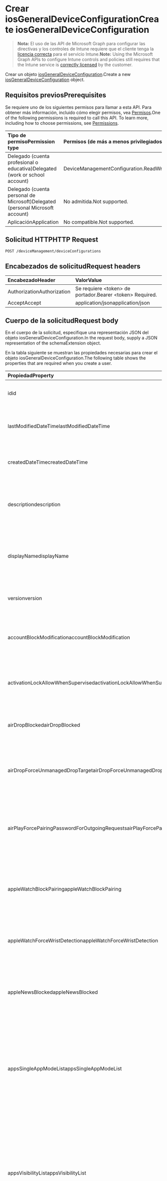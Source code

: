 # <a name="create-iosgeneraldeviceconfiguration"></a><span data-ttu-id="dae8a-101">Crear iosGeneralDeviceConfiguration</span><span class="sxs-lookup"><span data-stu-id="dae8a-101">Create iosGeneralDeviceConfiguration</span></span>

> <span data-ttu-id="dae8a-102">**Nota:** El uso de las API de Microsoft Graph para configurar las directivas y los controles de Intune requiere que el cliente tenga la [licencia correcta](https://go.microsoft.com/fwlink/?linkid=839381) para el servicio Intune.</span><span class="sxs-lookup"><span data-stu-id="dae8a-102">**Note:** Using the Microsoft Graph APIs to configure Intune controls and policies still requires that the Intune service is [correctly licensed](https://go.microsoft.com/fwlink/?linkid=839381) by the customer.</span></span>

<span data-ttu-id="dae8a-103">Crear un objeto [iosGeneralDeviceConfiguration](../resources/intune_deviceconfig_iosgeneraldeviceconfiguration.md).</span><span class="sxs-lookup"><span data-stu-id="dae8a-103">Create a new [iosGeneralDeviceConfiguration](../resources/intune_deviceconfig_iosgeneraldeviceconfiguration.md) object.</span></span>
## <a name="prerequisites"></a><span data-ttu-id="dae8a-104">Requisitos previos</span><span class="sxs-lookup"><span data-stu-id="dae8a-104">Prerequisites</span></span>
<span data-ttu-id="dae8a-p101">Se requiere uno de los siguientes permisos para llamar a esta API. Para obtener más información, incluido cómo elegir permisos, vea [Permisos](../../../concepts/permissions_reference.md).</span><span class="sxs-lookup"><span data-stu-id="dae8a-p101">One of the following permissions is required to call this API. To learn more, including how to choose permissions, see [Permissions](../../../concepts/permissions_reference.md).</span></span>

|<span data-ttu-id="dae8a-107">Tipo de permiso</span><span class="sxs-lookup"><span data-stu-id="dae8a-107">Permission type</span></span>|<span data-ttu-id="dae8a-108">Permisos (de más a menos privilegiados)</span><span class="sxs-lookup"><span data-stu-id="dae8a-108">Permissions (from most to least privileged)</span></span>|
|:---|:---|
|<span data-ttu-id="dae8a-109">Delegado (cuenta profesional o educativa)</span><span class="sxs-lookup"><span data-stu-id="dae8a-109">Delegated (work or school account)</span></span>|<span data-ttu-id="dae8a-110">DeviceManagementConfiguration.ReadWrite.All</span><span class="sxs-lookup"><span data-stu-id="dae8a-110">DeviceManagementConfiguration.ReadWrite.All</span></span>|
|<span data-ttu-id="dae8a-111">Delegado (cuenta personal de Microsoft)</span><span class="sxs-lookup"><span data-stu-id="dae8a-111">Delegated (personal Microsoft account)</span></span>|<span data-ttu-id="dae8a-112">No admitida.</span><span class="sxs-lookup"><span data-stu-id="dae8a-112">Not supported.</span></span>|
|<span data-ttu-id="dae8a-113">Aplicación</span><span class="sxs-lookup"><span data-stu-id="dae8a-113">Application</span></span>|<span data-ttu-id="dae8a-114">No compatible.</span><span class="sxs-lookup"><span data-stu-id="dae8a-114">Not supported.</span></span>|

## <a name="http-request"></a><span data-ttu-id="dae8a-115">Solicitud HTTP</span><span class="sxs-lookup"><span data-stu-id="dae8a-115">HTTP Request</span></span>
<!-- {
  "blockType": "ignored"
}
-->
``` http
POST /deviceManagement/deviceConfigurations
```

## <a name="request-headers"></a><span data-ttu-id="dae8a-116">Encabezados de solicitud</span><span class="sxs-lookup"><span data-stu-id="dae8a-116">Request headers</span></span>
|<span data-ttu-id="dae8a-117">Encabezado</span><span class="sxs-lookup"><span data-stu-id="dae8a-117">Header</span></span>|<span data-ttu-id="dae8a-118">Valor</span><span class="sxs-lookup"><span data-stu-id="dae8a-118">Value</span></span>|
|:---|:---|
|<span data-ttu-id="dae8a-119">Authorization</span><span class="sxs-lookup"><span data-stu-id="dae8a-119">Authorization</span></span>|<span data-ttu-id="dae8a-120">Se requiere &lt;token&gt; de portador.</span><span class="sxs-lookup"><span data-stu-id="dae8a-120">Bearer &lt;token&gt; Required.</span></span>|
|<span data-ttu-id="dae8a-121">Accept</span><span class="sxs-lookup"><span data-stu-id="dae8a-121">Accept</span></span>|<span data-ttu-id="dae8a-122">application/json</span><span class="sxs-lookup"><span data-stu-id="dae8a-122">application/json</span></span>|

## <a name="request-body"></a><span data-ttu-id="dae8a-123">Cuerpo de la solicitud</span><span class="sxs-lookup"><span data-stu-id="dae8a-123">Request body</span></span>
<span data-ttu-id="dae8a-124">En el cuerpo de la solicitud, especifique una representación JSON del objeto iosGeneralDeviceConfiguration.</span><span class="sxs-lookup"><span data-stu-id="dae8a-124">In the request body, supply a JSON representation of the schemaExtension object.</span></span>

<span data-ttu-id="dae8a-125">En la tabla siguiente se muestran las propiedades necesarias para crear el objeto iosGeneralDeviceConfiguration.</span><span class="sxs-lookup"><span data-stu-id="dae8a-125">The following table shows the properties that are required when you create a user.</span></span>

|<span data-ttu-id="dae8a-126">Propiedad</span><span class="sxs-lookup"><span data-stu-id="dae8a-126">Property</span></span>|<span data-ttu-id="dae8a-127">Tipo</span><span class="sxs-lookup"><span data-stu-id="dae8a-127">Type</span></span>|<span data-ttu-id="dae8a-128">Descripción</span><span class="sxs-lookup"><span data-stu-id="dae8a-128">Description</span></span>|
|:---|:---|:---|
|<span data-ttu-id="dae8a-129">id</span><span class="sxs-lookup"><span data-stu-id="dae8a-129">id</span></span>|<span data-ttu-id="dae8a-130">String</span><span class="sxs-lookup"><span data-stu-id="dae8a-130">String</span></span>|<span data-ttu-id="dae8a-131">Clave de la entidad.</span><span class="sxs-lookup"><span data-stu-id="dae8a-131">Key of the entity.</span></span> <span data-ttu-id="dae8a-132">Heredado de [deviceConfiguration](../resources/intune_deviceconfig_deviceconfiguration.md).</span><span class="sxs-lookup"><span data-stu-id="dae8a-132">Inherited from [deviceConfiguration](../resources/intune_deviceconfig_deviceconfiguration.md)</span></span>|
|<span data-ttu-id="dae8a-133">lastModifiedDateTime</span><span class="sxs-lookup"><span data-stu-id="dae8a-133">lastModifiedDateTime</span></span>|<span data-ttu-id="dae8a-134">DateTimeOffset</span><span class="sxs-lookup"><span data-stu-id="dae8a-134">DateTimeOffset</span></span>|<span data-ttu-id="dae8a-135">Fecha y hora en la que se modificó el objeto por última vez.</span><span class="sxs-lookup"><span data-stu-id="dae8a-135">DateTime the object was last modified.</span></span> <span data-ttu-id="dae8a-136">Heredado de [deviceConfiguration](../resources/intune_deviceconfig_deviceconfiguration.md).</span><span class="sxs-lookup"><span data-stu-id="dae8a-136">Inherited from [deviceConfiguration](../resources/intune_deviceconfig_deviceconfiguration.md)</span></span>|
|<span data-ttu-id="dae8a-137">createdDateTime</span><span class="sxs-lookup"><span data-stu-id="dae8a-137">createdDateTime</span></span>|<span data-ttu-id="dae8a-138">DateTimeOffset</span><span class="sxs-lookup"><span data-stu-id="dae8a-138">DateTimeOffset</span></span>|<span data-ttu-id="dae8a-139">Fecha y hora en la que se creó el objeto.</span><span class="sxs-lookup"><span data-stu-id="dae8a-139">DateTime the object was created.</span></span> <span data-ttu-id="dae8a-140">Heredado de [deviceConfiguration](../resources/intune_deviceconfig_deviceconfiguration.md).</span><span class="sxs-lookup"><span data-stu-id="dae8a-140">Inherited from [deviceConfiguration](../resources/intune_deviceconfig_deviceconfiguration.md)</span></span>|
|<span data-ttu-id="dae8a-141">description</span><span class="sxs-lookup"><span data-stu-id="dae8a-141">description</span></span>|<span data-ttu-id="dae8a-142">String</span><span class="sxs-lookup"><span data-stu-id="dae8a-142">String</span></span>|<span data-ttu-id="dae8a-143">Descripción proporcionada por el administrador de la configuración del dispositivo.</span><span class="sxs-lookup"><span data-stu-id="dae8a-143">Admin provided description of the Device Configuration.</span></span> <span data-ttu-id="dae8a-144">Heredado de [deviceConfiguration](../resources/intune_deviceconfig_deviceconfiguration.md).</span><span class="sxs-lookup"><span data-stu-id="dae8a-144">Inherited from [deviceConfiguration](../resources/intune_deviceconfig_deviceconfiguration.md)</span></span>|
|<span data-ttu-id="dae8a-145">displayName</span><span class="sxs-lookup"><span data-stu-id="dae8a-145">displayName</span></span>|<span data-ttu-id="dae8a-146">String</span><span class="sxs-lookup"><span data-stu-id="dae8a-146">String</span></span>|<span data-ttu-id="dae8a-147">Nombre proporcionado por el administrador de la configuración del dispositivo.</span><span class="sxs-lookup"><span data-stu-id="dae8a-147">Admin provided name of the device configuration.</span></span> <span data-ttu-id="dae8a-148">Heredado de [deviceConfiguration](../resources/intune_deviceconfig_deviceconfiguration.md).</span><span class="sxs-lookup"><span data-stu-id="dae8a-148">Inherited from [deviceConfiguration](../resources/intune_deviceconfig_deviceconfiguration.md)</span></span>|
|<span data-ttu-id="dae8a-149">version</span><span class="sxs-lookup"><span data-stu-id="dae8a-149">version</span></span>|<span data-ttu-id="dae8a-150">Int32</span><span class="sxs-lookup"><span data-stu-id="dae8a-150">Int32</span></span>|<span data-ttu-id="dae8a-151">Versión de la configuración del dispositivo.</span><span class="sxs-lookup"><span data-stu-id="dae8a-151">Version of the device configuration.</span></span> <span data-ttu-id="dae8a-152">Heredado de [deviceConfiguration](../resources/intune_deviceconfig_deviceconfiguration.md).</span><span class="sxs-lookup"><span data-stu-id="dae8a-152">Inherited from [deviceConfiguration](../resources/intune_deviceconfig_deviceconfiguration.md)</span></span>|
|<span data-ttu-id="dae8a-153">accountBlockModification</span><span class="sxs-lookup"><span data-stu-id="dae8a-153">accountBlockModification</span></span>|<span data-ttu-id="dae8a-154">Boolean</span><span class="sxs-lookup"><span data-stu-id="dae8a-154">Boolean</span></span>|<span data-ttu-id="dae8a-155">Indica si se va a permitir la modificación de cuentas cuando el dispositivo está en modo supervisado.</span><span class="sxs-lookup"><span data-stu-id="dae8a-155">Indicates whether or not to allow account modification when the device is in supervised mode.</span></span>|
|<span data-ttu-id="dae8a-156">activationLockAllowWhenSupervised</span><span class="sxs-lookup"><span data-stu-id="dae8a-156">activationLockAllowWhenSupervised</span></span>|<span data-ttu-id="dae8a-157">Boolean</span><span class="sxs-lookup"><span data-stu-id="dae8a-157">Boolean</span></span>|<span data-ttu-id="dae8a-158">Indica si se va a permitir el bloqueo de activación cuando el dispositivo está en modo supervisado.</span><span class="sxs-lookup"><span data-stu-id="dae8a-158">Indicates whether or not to allow activation lock when the device is in the supervised mode.</span></span>|
|<span data-ttu-id="dae8a-159">airDropBlocked</span><span class="sxs-lookup"><span data-stu-id="dae8a-159">airDropBlocked</span></span>|<span data-ttu-id="dae8a-160">Boolean</span><span class="sxs-lookup"><span data-stu-id="dae8a-160">Boolean</span></span>|<span data-ttu-id="dae8a-161">Indica si se va a permitir AirDrop cuando el dispositivo está en modo supervisado.</span><span class="sxs-lookup"><span data-stu-id="dae8a-161">Indicates whether or not to allow AirDrop when the device is in supervised mode.</span></span>|
|<span data-ttu-id="dae8a-162">airDropForceUnmanagedDropTarget</span><span class="sxs-lookup"><span data-stu-id="dae8a-162">airDropForceUnmanagedDropTarget</span></span>|<span data-ttu-id="dae8a-163">Boolean</span><span class="sxs-lookup"><span data-stu-id="dae8a-163">Boolean</span></span>|<span data-ttu-id="dae8a-164">Indica si se va a hacer que AirDrop se considere un destino de colocación no administrado (iOS 9.0 y versiones posteriores).</span><span class="sxs-lookup"><span data-stu-id="dae8a-164">Indicates whether or not to cause AirDrop to be considered an unmanaged drop target (iOS 9.0 and later).</span></span>|
|<span data-ttu-id="dae8a-165">airPlayForcePairingPasswordForOutgoingRequests</span><span class="sxs-lookup"><span data-stu-id="dae8a-165">airPlayForcePairingPasswordForOutgoingRequests</span></span>|<span data-ttu-id="dae8a-166">Boolean</span><span class="sxs-lookup"><span data-stu-id="dae8a-166">Boolean</span></span>|<span data-ttu-id="dae8a-167">Indica si se va a forzar que todos los dispositivos que reciban solicitudes de AirPlay de este dispositivo usen una contraseña de emparejamiento.</span><span class="sxs-lookup"><span data-stu-id="dae8a-167">Indicates whether or not to enforce all devices receiving AirPlay requests from this device to use a pairing password.</span></span>|
|<span data-ttu-id="dae8a-168">appleWatchBlockPairing</span><span class="sxs-lookup"><span data-stu-id="dae8a-168">appleWatchBlockPairing</span></span>|<span data-ttu-id="dae8a-169">Boolean</span><span class="sxs-lookup"><span data-stu-id="dae8a-169">Boolean</span></span>|<span data-ttu-id="dae8a-170">Indica si se va a permitir el emparejamiento con Apple Watch cuando el dispositivo está en modo supervisado (iOS 9.0 y versiones posteriores).</span><span class="sxs-lookup"><span data-stu-id="dae8a-170">Indicates whether or not to allow Apple Watch pairing when the device is in supervised mode (iOS 9.0 and later).</span></span>|
|<span data-ttu-id="dae8a-171">appleWatchForceWristDetection</span><span class="sxs-lookup"><span data-stu-id="dae8a-171">appleWatchForceWristDetection</span></span>|<span data-ttu-id="dae8a-172">Boolean</span><span class="sxs-lookup"><span data-stu-id="dae8a-172">Boolean</span></span>|<span data-ttu-id="dae8a-173">Indica si se va a forzar que un Apple Watch emparejado use la detección de muñeca (iOS 8.2 y versiones posteriores).</span><span class="sxs-lookup"><span data-stu-id="dae8a-173">Indicates whether or not to force a paired Apple Watch to use Wrist Detection (iOS 8.2 and later).</span></span>|
|<span data-ttu-id="dae8a-174">appleNewsBlocked</span><span class="sxs-lookup"><span data-stu-id="dae8a-174">appleNewsBlocked</span></span>|<span data-ttu-id="dae8a-175">Boolean</span><span class="sxs-lookup"><span data-stu-id="dae8a-175">Boolean</span></span>|<span data-ttu-id="dae8a-176">Indica si se va a impedir que el usuario utilice Noticias cuando el dispositivo está en modo supervisado (iOS 9.0 y versiones posteriores).</span><span class="sxs-lookup"><span data-stu-id="dae8a-176">Indicates whether or not to block the user from using News when the device is in supervised mode (iOS 9.0 and later).</span></span>|
|<span data-ttu-id="dae8a-177">appsSingleAppModeList</span><span class="sxs-lookup"><span data-stu-id="dae8a-177">appsSingleAppModeList</span></span>|<span data-ttu-id="dae8a-178">Colección [appListItem](../resources/intune_deviceconfig_applistitem.md)</span><span class="sxs-lookup"><span data-stu-id="dae8a-178">[appListItem](../resources/intune_deviceconfig_applistitem.md) collection</span></span>|<span data-ttu-id="dae8a-179">Obtiene o establece la lista de aplicaciones de iOS que pueden entrar de forma autónoma en el Modo de aplicación única.</span><span class="sxs-lookup"><span data-stu-id="dae8a-179">Gets or sets the list of iOS apps allowed to autonomously enter Single App Mode.</span></span> <span data-ttu-id="dae8a-180">Solo bajo supervisión.</span><span class="sxs-lookup"><span data-stu-id="dae8a-180">Supervised only.</span></span> <span data-ttu-id="dae8a-181">iOS 7.0 y versiones posteriores.</span><span class="sxs-lookup"><span data-stu-id="dae8a-181">iOS 7.0 and later.</span></span> <span data-ttu-id="dae8a-182">Esta colección puede contener un máximo de 500 elementos.</span><span class="sxs-lookup"><span data-stu-id="dae8a-182">This collection can contain a maximum of 500 elements.</span></span>|
|<span data-ttu-id="dae8a-183">appsVisibilityList</span><span class="sxs-lookup"><span data-stu-id="dae8a-183">appsVisibilityList</span></span>|<span data-ttu-id="dae8a-184">Colección [appListItem](../resources/intune_deviceconfig_applistitem.md)</span><span class="sxs-lookup"><span data-stu-id="dae8a-184">[appListItem](../resources/intune_deviceconfig_applistitem.md) collection</span></span>|<span data-ttu-id="dae8a-185">Lista de aplicaciones en la lista de visibilidad (sea la lista de aplicaciones visibles o que se pueden iniciar o la lista de aplicaciones ocultas o que no se pueden iniciar, controlada por AppsVisibilityListType) (iOS 9.3 y versiones posteriores).</span><span class="sxs-lookup"><span data-stu-id="dae8a-185">List of apps in the visibility list (either visible/launchable apps list or hidden/unlaunchable apps list, controlled by AppsVisibilityListType) (iOS 9.3 and later).</span></span> <span data-ttu-id="dae8a-186">Esta colección puede contener un máximo de 10 000 elementos.</span><span class="sxs-lookup"><span data-stu-id="dae8a-186">This collection can contain a maximum of 10000 elements.</span></span>|
|<span data-ttu-id="dae8a-187">appsVisibilityListType</span><span class="sxs-lookup"><span data-stu-id="dae8a-187">appsVisibilityListType</span></span>|<span data-ttu-id="dae8a-188">String</span><span class="sxs-lookup"><span data-stu-id="dae8a-188">String</span></span>|<span data-ttu-id="dae8a-189">Tipo de lista que se encuentra en la AppsVisibilityList.</span><span class="sxs-lookup"><span data-stu-id="dae8a-189">Type of list that is in the AppsVisibilityList.</span></span> <span data-ttu-id="dae8a-190">Los valores posibles son: `none`, `appsInListCompliant` y `appsNotInListCompliant`.</span><span class="sxs-lookup"><span data-stu-id="dae8a-190">Possible values are: `none`, `appsInListCompliant`, `appsNotInListCompliant`.</span></span>|
|<span data-ttu-id="dae8a-191">appStoreBlockAutomaticDownloads</span><span class="sxs-lookup"><span data-stu-id="dae8a-191">appStoreBlockAutomaticDownloads</span></span>|<span data-ttu-id="dae8a-192">Boolean</span><span class="sxs-lookup"><span data-stu-id="dae8a-192">Boolean</span></span>|<span data-ttu-id="dae8a-193">Indica si se va a impedir la descarga automática de aplicaciones compradas en otros dispositivos cuando el dispositivo está en modo supervisado (iOS 9.0 y versiones posteriores).</span><span class="sxs-lookup"><span data-stu-id="dae8a-193">Indicates whether or not to block the automatic downloading of apps purchased on other devices when the device is in supervised mode (iOS 9.0 and later).</span></span>|
|<span data-ttu-id="dae8a-194">appStoreBlocked</span><span class="sxs-lookup"><span data-stu-id="dae8a-194">appStoreBlocked</span></span>|<span data-ttu-id="dae8a-195">Boolean</span><span class="sxs-lookup"><span data-stu-id="dae8a-195">Boolean</span></span>|<span data-ttu-id="dae8a-196">Indica si se va a impedir que el usuario utilice la aplicación App Store.</span><span class="sxs-lookup"><span data-stu-id="dae8a-196">Indicates whether or not to block the user from using the App Store.</span></span>|
|<span data-ttu-id="dae8a-197">appStoreBlockInAppPurchases</span><span class="sxs-lookup"><span data-stu-id="dae8a-197">appStoreBlockInAppPurchases</span></span>|<span data-ttu-id="dae8a-198">Boolean</span><span class="sxs-lookup"><span data-stu-id="dae8a-198">Boolean</span></span>|<span data-ttu-id="dae8a-199">Indica si se va a impedir que el usuario haga compras en la aplicación.</span><span class="sxs-lookup"><span data-stu-id="dae8a-199">Indicates whether or not to block the user from making in app purchases.</span></span>|
|<span data-ttu-id="dae8a-200">appStoreBlockUIAppInstallation</span><span class="sxs-lookup"><span data-stu-id="dae8a-200">appStoreBlockUIAppInstallation</span></span>|<span data-ttu-id="dae8a-201">Boolean</span><span class="sxs-lookup"><span data-stu-id="dae8a-201">Boolean</span></span>|<span data-ttu-id="dae8a-202">Indica si se va a bloquear la aplicación App Store, sin restringir la instalación mediante aplicaciones host.</span><span class="sxs-lookup"><span data-stu-id="dae8a-202">Indicates whether or not to block the App Store app, not restricting installation through Host apps.</span></span> <span data-ttu-id="dae8a-203">Se aplica solo al modo supervisado (iOS 9.0 o posterior).</span><span class="sxs-lookup"><span data-stu-id="dae8a-203">Applies to supervised mode only (iOS 9.0 and later).</span></span>|
|<span data-ttu-id="dae8a-204">appStoreRequirePassword</span><span class="sxs-lookup"><span data-stu-id="dae8a-204">appStoreRequirePassword</span></span>|<span data-ttu-id="dae8a-205">Boolean</span><span class="sxs-lookup"><span data-stu-id="dae8a-205">Boolean</span></span>|<span data-ttu-id="dae8a-206">Indica si se va a requerir una contraseña cuando se use la tienda de aplicaciones.</span><span class="sxs-lookup"><span data-stu-id="dae8a-206">Indicates whether or not to require a password when using the app store.</span></span>|
|<span data-ttu-id="dae8a-207">bluetoothBlockModification</span><span class="sxs-lookup"><span data-stu-id="dae8a-207">bluetoothBlockModification</span></span>|<span data-ttu-id="dae8a-208">Boolean</span><span class="sxs-lookup"><span data-stu-id="dae8a-208">Boolean</span></span>|<span data-ttu-id="dae8a-209">Indica si se va a permitir la modificación de la configuración Bluetooth cuando el dispositivo está en modo supervisado (iOS 10.0 y versiones posteriores).</span><span class="sxs-lookup"><span data-stu-id="dae8a-209">Indicates whether or not to allow modification of Bluetooth settings when the device is in supervised mode (iOS 10.0 and later).</span></span>|
|<span data-ttu-id="dae8a-210">cameraBlocked</span><span class="sxs-lookup"><span data-stu-id="dae8a-210">cameraBlocked</span></span>|<span data-ttu-id="dae8a-211">Boolean</span><span class="sxs-lookup"><span data-stu-id="dae8a-211">Boolean</span></span>|<span data-ttu-id="dae8a-212">Indica si se va a impedir que el usuario tenga acceso a la cámara del dispositivo.</span><span class="sxs-lookup"><span data-stu-id="dae8a-212">Indicates whether or not to block the user from accessing the camera of the device.</span></span>|
|<span data-ttu-id="dae8a-213">cellularBlockDataRoaming</span><span class="sxs-lookup"><span data-stu-id="dae8a-213">cellularBlockDataRoaming</span></span>|<span data-ttu-id="dae8a-214">Boolean</span><span class="sxs-lookup"><span data-stu-id="dae8a-214">Boolean</span></span>|<span data-ttu-id="dae8a-215">Indica si se va a bloquear la itinerancia de datos.</span><span class="sxs-lookup"><span data-stu-id="dae8a-215">Indicates whether or not to block data roaming.</span></span>|
|<span data-ttu-id="dae8a-216">cellularBlockGlobalBackgroundFetchWhileRoaming</span><span class="sxs-lookup"><span data-stu-id="dae8a-216">cellularBlockGlobalBackgroundFetchWhileRoaming</span></span>|<span data-ttu-id="dae8a-217">Boolean</span><span class="sxs-lookup"><span data-stu-id="dae8a-217">Boolean</span></span>|<span data-ttu-id="dae8a-218">Indica si se va a bloquear la captura de fondo global mientras se está en itinerancia.</span><span class="sxs-lookup"><span data-stu-id="dae8a-218">Indicates whether or not to block global background fetch while roaming.</span></span>|
|<span data-ttu-id="dae8a-219">cellularBlockPerAppDataModification</span><span class="sxs-lookup"><span data-stu-id="dae8a-219">cellularBlockPerAppDataModification</span></span>|<span data-ttu-id="dae8a-220">Boolean</span><span class="sxs-lookup"><span data-stu-id="dae8a-220">Boolean</span></span>|<span data-ttu-id="dae8a-221">Indica si se van a permitir los cambios en la configuración de uso de datos de aplicaciones de telefonía móvil cuando el dispositivo está en modo supervisado.</span><span class="sxs-lookup"><span data-stu-id="dae8a-221">Indicates whether or not to allow changes to cellular app data usage settings when the device is in supervised mode.</span></span>|
|<span data-ttu-id="dae8a-222">cellularBlockPersonalHotspot</span><span class="sxs-lookup"><span data-stu-id="dae8a-222">cellularBlockPersonalHotspot</span></span>|<span data-ttu-id="dae8a-223">Boolean</span><span class="sxs-lookup"><span data-stu-id="dae8a-223">Boolean</span></span>|<span data-ttu-id="dae8a-224">Indica si se va a bloquear el punto de acceso personal.</span><span class="sxs-lookup"><span data-stu-id="dae8a-224">Indicates whether or not to block Personal Hotspot.</span></span>|
|<span data-ttu-id="dae8a-225">cellularBlockVoiceRoaming</span><span class="sxs-lookup"><span data-stu-id="dae8a-225">cellularBlockVoiceRoaming</span></span>|<span data-ttu-id="dae8a-226">Boolean</span><span class="sxs-lookup"><span data-stu-id="dae8a-226">Boolean</span></span>|<span data-ttu-id="dae8a-227">Indica si se va a bloquear la itinerancia de voz.</span><span class="sxs-lookup"><span data-stu-id="dae8a-227">Indicates whether or not to block voice roaming.</span></span>|
|<span data-ttu-id="dae8a-228">certificatesBlockUntrustedTlsCertificates</span><span class="sxs-lookup"><span data-stu-id="dae8a-228">certificatesBlockUntrustedTlsCertificates</span></span>|<span data-ttu-id="dae8a-229">Boolean</span><span class="sxs-lookup"><span data-stu-id="dae8a-229">Boolean</span></span>|<span data-ttu-id="dae8a-230">Indica si se van a bloquear los certificados TLS que no son de confianza.</span><span class="sxs-lookup"><span data-stu-id="dae8a-230">Indicates whether or not to block untrusted TLS certificates.</span></span>|
|<span data-ttu-id="dae8a-231">classroomAppBlockRemoteScreenObservation</span><span class="sxs-lookup"><span data-stu-id="dae8a-231">classroomAppBlockRemoteScreenObservation</span></span>|<span data-ttu-id="dae8a-232">Boolean</span><span class="sxs-lookup"><span data-stu-id="dae8a-232">Boolean</span></span>|<span data-ttu-id="dae8a-233">Indica si se va a permitir la observación de pantalla remota de la aplicación Classroom cuando el dispositivo está en modo supervisado (iOS 9.3 y versiones posteriores).</span><span class="sxs-lookup"><span data-stu-id="dae8a-233">Indicates whether or not to allow remote screen observation by Classroom app when the device is in supervised mode (iOS 9.3 and later).</span></span>|
|<span data-ttu-id="dae8a-234">classroomAppForceUnpromptedScreenObservation</span><span class="sxs-lookup"><span data-stu-id="dae8a-234">classroomAppForceUnpromptedScreenObservation</span></span>|<span data-ttu-id="dae8a-235">Boolean</span><span class="sxs-lookup"><span data-stu-id="dae8a-235">Boolean</span></span>|<span data-ttu-id="dae8a-236">Indica si se va a autorizar de forma automática al profesor de un curso administrado en la aplicación Classroom para que vea la pantalla de un alumno sin preguntarle cuando el dispositivo está en modo supervisado.</span><span class="sxs-lookup"><span data-stu-id="dae8a-236">Indicates whether or not to automatically give permission to the teacher of a managed course on the Classroom app to view a student's screen without prompting when the device is in supervised mode.</span></span>|
|<span data-ttu-id="dae8a-237">compliantAppsList</span><span class="sxs-lookup"><span data-stu-id="dae8a-237">compliantAppsList</span></span>|<span data-ttu-id="dae8a-238">Colección [appListItem](../resources/intune_deviceconfig_applistitem.md)</span><span class="sxs-lookup"><span data-stu-id="dae8a-238">[appListItem](../resources/intune_deviceconfig_applistitem.md) collection</span></span>|<span data-ttu-id="dae8a-239">Lista de aplicaciones en el cumplimiento (sea lista de permitidos o de bloqueados, controlado por CompliantAppListType).</span><span class="sxs-lookup"><span data-stu-id="dae8a-239">List of apps in the compliance (either allow list or block list, controlled by CompliantAppListType).</span></span> <span data-ttu-id="dae8a-240">Esta colección puede contener un máximo de 10 000 elementos.</span><span class="sxs-lookup"><span data-stu-id="dae8a-240">This collection can contain a maximum of 10000 elements.</span></span>|
|<span data-ttu-id="dae8a-241">compliantAppListType</span><span class="sxs-lookup"><span data-stu-id="dae8a-241">compliantAppListType</span></span>|<span data-ttu-id="dae8a-242">String</span><span class="sxs-lookup"><span data-stu-id="dae8a-242">String</span></span>|<span data-ttu-id="dae8a-243">Lista que se encuentra en la AppComplianceList.</span><span class="sxs-lookup"><span data-stu-id="dae8a-243">List that is in the AppComplianceList.</span></span> <span data-ttu-id="dae8a-244">Los valores posibles son: `none`, `appsInListCompliant` y `appsNotInListCompliant`.</span><span class="sxs-lookup"><span data-stu-id="dae8a-244">Possible values are: `none`, `appsInListCompliant`, `appsNotInListCompliant`.</span></span>|
|<span data-ttu-id="dae8a-245">configurationProfileBlockChanges</span><span class="sxs-lookup"><span data-stu-id="dae8a-245">configurationProfileBlockChanges</span></span>|<span data-ttu-id="dae8a-246">Boolean</span><span class="sxs-lookup"><span data-stu-id="dae8a-246">Boolean</span></span>|<span data-ttu-id="dae8a-247">Indica si se va a impedir que el usuario instale perfiles de configuración y certificados de forma interactiva cuando el dispositivo está en modo supervisado.</span><span class="sxs-lookup"><span data-stu-id="dae8a-247">Indicates whether or not to block the user from installing configuration profiles and certificates interactively when the device is in supervised mode.</span></span>|
|<span data-ttu-id="dae8a-248">definitionLookupBlocked</span><span class="sxs-lookup"><span data-stu-id="dae8a-248">definitionLookupBlocked</span></span>|<span data-ttu-id="dae8a-249">Boolean</span><span class="sxs-lookup"><span data-stu-id="dae8a-249">Boolean</span></span>|<span data-ttu-id="dae8a-250">Indica si se va a bloquear la búsqueda de definiciones cuando el dispositivo está en modo supervisado (iOS 8.1.3 y versiones posteriores).</span><span class="sxs-lookup"><span data-stu-id="dae8a-250">Indicates whether or not to block definition lookup when the device is in supervised mode (iOS 8.1.3 and later ).</span></span>|
|<span data-ttu-id="dae8a-251">deviceBlockEnableRestrictions</span><span class="sxs-lookup"><span data-stu-id="dae8a-251">deviceBlockEnableRestrictions</span></span>|<span data-ttu-id="dae8a-252">Boolean</span><span class="sxs-lookup"><span data-stu-id="dae8a-252">Boolean</span></span>|<span data-ttu-id="dae8a-253">Indica si se va a permitir que el usuario active las restricciones en los ajustes del dispositivo cuando el dispositivo está en modo supervisado.</span><span class="sxs-lookup"><span data-stu-id="dae8a-253">Indicates whether or not to allow the user to enables restrictions in the device settings when the device is in supervised mode.</span></span>|
|<span data-ttu-id="dae8a-254">deviceBlockEraseContentAndSettings</span><span class="sxs-lookup"><span data-stu-id="dae8a-254">deviceBlockEraseContentAndSettings</span></span>|<span data-ttu-id="dae8a-255">Boolean</span><span class="sxs-lookup"><span data-stu-id="dae8a-255">Boolean</span></span>|<span data-ttu-id="dae8a-256">Indica si se va a permitir el uso de la opción "Borrar todo el contenido y la configuración" en el dispositivo cuando está en modo supervisado.</span><span class="sxs-lookup"><span data-stu-id="dae8a-256">Indicates whether or not to allow the use of the 'Erase all content and settings' option on the device when the device is in supervised mode.</span></span>|
|<span data-ttu-id="dae8a-257">deviceBlockNameModification</span><span class="sxs-lookup"><span data-stu-id="dae8a-257">deviceBlockNameModification</span></span>|<span data-ttu-id="dae8a-258">Boolean</span><span class="sxs-lookup"><span data-stu-id="dae8a-258">Boolean</span></span>|<span data-ttu-id="dae8a-259">Indica si se va a permitir la modificación del nombre del dispositivo cuando el dispositivo está en modo supervisado (iOS 9.0 y versiones posteriores).</span><span class="sxs-lookup"><span data-stu-id="dae8a-259">Indicates whether or not to allow device name modification when the device is in supervised mode (iOS 9.0 and later).</span></span>|
|<span data-ttu-id="dae8a-260">diagnosticDataBlockSubmission</span><span class="sxs-lookup"><span data-stu-id="dae8a-260">diagnosticDataBlockSubmission</span></span>|<span data-ttu-id="dae8a-261">Boolean</span><span class="sxs-lookup"><span data-stu-id="dae8a-261">Boolean</span></span>|<span data-ttu-id="dae8a-262">Indica si se va a bloquear el envío de datos de diagnóstico.</span><span class="sxs-lookup"><span data-stu-id="dae8a-262">Indicates whether or not to block diagnostic data submission.</span></span>|
|<span data-ttu-id="dae8a-263">diagnosticDataBlockSubmissionModification</span><span class="sxs-lookup"><span data-stu-id="dae8a-263">diagnosticDataBlockSubmissionModification</span></span>|<span data-ttu-id="dae8a-264">Boolean</span><span class="sxs-lookup"><span data-stu-id="dae8a-264">Boolean</span></span>|<span data-ttu-id="dae8a-265">Indica si se va a permitir la modificación de los ajustes del envío de diagnósticos cuando el dispositivo está en modo supervisado (iOS 9.3.2 y versiones posteriores).</span><span class="sxs-lookup"><span data-stu-id="dae8a-265">Indicates whether or not to allow diagnostics submission settings modification when the device is in supervised mode (iOS 9.3.2 and later).</span></span>|
|<span data-ttu-id="dae8a-266">documentsBlockManagedDocumentsInUnmanagedApps</span><span class="sxs-lookup"><span data-stu-id="dae8a-266">documentsBlockManagedDocumentsInUnmanagedApps</span></span>|<span data-ttu-id="dae8a-267">Boolean</span><span class="sxs-lookup"><span data-stu-id="dae8a-267">Boolean</span></span>|<span data-ttu-id="dae8a-268">Indica si se va a impedir que el usuario visualice documentos administrados en las aplicaciones no administradas.</span><span class="sxs-lookup"><span data-stu-id="dae8a-268">Indicates whether or not to block the user from viewing managed documents in unmanaged apps.</span></span>|
|<span data-ttu-id="dae8a-269">documentsBlockUnmanagedDocumentsInManagedApps</span><span class="sxs-lookup"><span data-stu-id="dae8a-269">documentsBlockUnmanagedDocumentsInManagedApps</span></span>|<span data-ttu-id="dae8a-270">Boolean</span><span class="sxs-lookup"><span data-stu-id="dae8a-270">Boolean</span></span>|<span data-ttu-id="dae8a-271">Indica si se va a impedir que el usuario visualice documentos no administrados en las aplicaciones administradas.</span><span class="sxs-lookup"><span data-stu-id="dae8a-271">Indicates whether or not to block the user from viewing unmanaged documents in managed apps.</span></span>|
|<span data-ttu-id="dae8a-272">emailInDomainSuffixes</span><span class="sxs-lookup"><span data-stu-id="dae8a-272">emailInDomainSuffixes</span></span>|<span data-ttu-id="dae8a-273">Colección String</span><span class="sxs-lookup"><span data-stu-id="dae8a-273">String collection</span></span>|<span data-ttu-id="dae8a-274">Una dirección de correo electrónico que carezca de un sufijo que coincida con cualquiera de estas cadenas se considerará fuera de dominio.</span><span class="sxs-lookup"><span data-stu-id="dae8a-274">An email address lacking a suffix that matches any of these strings will be considered out-of-domain.</span></span>|
|<span data-ttu-id="dae8a-275">enterpriseAppBlockTrust</span><span class="sxs-lookup"><span data-stu-id="dae8a-275">enterpriseAppBlockTrust</span></span>|<span data-ttu-id="dae8a-276">Boolean</span><span class="sxs-lookup"><span data-stu-id="dae8a-276">Boolean</span></span>|<span data-ttu-id="dae8a-277">Indica si se va a impedir que el usuario confíe en una aplicación empresarial.</span><span class="sxs-lookup"><span data-stu-id="dae8a-277">Indicates whether or not to block the user from trusting an enterprise app.</span></span>|
|<span data-ttu-id="dae8a-278">enterpriseAppBlockTrustModification</span><span class="sxs-lookup"><span data-stu-id="dae8a-278">enterpriseAppBlockTrustModification</span></span>|<span data-ttu-id="dae8a-279">Boolean</span><span class="sxs-lookup"><span data-stu-id="dae8a-279">Boolean</span></span>|<span data-ttu-id="dae8a-280">Indica si se va a impedir que el usuario modifique la configuración de confianza de una aplicación empresarial.</span><span class="sxs-lookup"><span data-stu-id="dae8a-280">Indicates whether or not to block the user from modifying the enterprise app trust settings.</span></span>|
|<span data-ttu-id="dae8a-281">faceTimeBlocked</span><span class="sxs-lookup"><span data-stu-id="dae8a-281">faceTimeBlocked</span></span>|<span data-ttu-id="dae8a-282">Boolean</span><span class="sxs-lookup"><span data-stu-id="dae8a-282">Boolean</span></span>|<span data-ttu-id="dae8a-283">Indica si se va a impedir que el usuario utilice FaceTime.</span><span class="sxs-lookup"><span data-stu-id="dae8a-283">Indicates whether or not to block the user from using FaceTime.</span></span>|
|<span data-ttu-id="dae8a-284">findMyFriendsBlocked</span><span class="sxs-lookup"><span data-stu-id="dae8a-284">findMyFriendsBlocked</span></span>|<span data-ttu-id="dae8a-285">Boolean</span><span class="sxs-lookup"><span data-stu-id="dae8a-285">Boolean</span></span>|<span data-ttu-id="dae8a-286">Indica si se va a bloquear la aplicación Buscar a mis amigos cuando el dispositivo está en modo supervisado.</span><span class="sxs-lookup"><span data-stu-id="dae8a-286">Indicates whether or not to block Find My Friends when the device is in supervised mode.</span></span>|
|<span data-ttu-id="dae8a-287">gamingBlockGameCenterFriends</span><span class="sxs-lookup"><span data-stu-id="dae8a-287">gamingBlockGameCenterFriends</span></span>|<span data-ttu-id="dae8a-288">Boolean</span><span class="sxs-lookup"><span data-stu-id="dae8a-288">Boolean</span></span>|<span data-ttu-id="dae8a-289">Indica si se va a impedir que el usuario tenga amigos en Game Center.</span><span class="sxs-lookup"><span data-stu-id="dae8a-289">Indicates whether or not to block the user from having friends in Game Center.</span></span>|
|<span data-ttu-id="dae8a-290">gamingBlockMultiplayer</span><span class="sxs-lookup"><span data-stu-id="dae8a-290">gamingBlockMultiplayer</span></span>|<span data-ttu-id="dae8a-291">Boolean</span><span class="sxs-lookup"><span data-stu-id="dae8a-291">Boolean</span></span>|<span data-ttu-id="dae8a-292">Indica si se va a impedir que el usuario utilice los juegos multijugador.</span><span class="sxs-lookup"><span data-stu-id="dae8a-292">Indicates whether or not to block the user from using multiplayer gaming.</span></span>|
|<span data-ttu-id="dae8a-293">gameCenterBlocked</span><span class="sxs-lookup"><span data-stu-id="dae8a-293">gameCenterBlocked</span></span>|<span data-ttu-id="dae8a-294">Boolean</span><span class="sxs-lookup"><span data-stu-id="dae8a-294">Boolean</span></span>|<span data-ttu-id="dae8a-295">Indica si se va a impedir que el usuario utilice Game Center cuando el dispositivo está en modo supervisado.</span><span class="sxs-lookup"><span data-stu-id="dae8a-295">Indicates whether or not to block the user from using Game Center when the device is in supervised mode.</span></span>|
|<span data-ttu-id="dae8a-296">hostPairingBlocked</span><span class="sxs-lookup"><span data-stu-id="dae8a-296">hostPairingBlocked</span></span>|<span data-ttu-id="dae8a-297">Boolean</span><span class="sxs-lookup"><span data-stu-id="dae8a-297">Boolean</span></span>|<span data-ttu-id="dae8a-298">Indica si se va a permitir el emparejamiento de host para controlar los dispositivos con los que se puede emparejar un dispositivo iOS cuando está en modo supervisado.</span><span class="sxs-lookup"><span data-stu-id="dae8a-298">indicates whether or not to allow host pairing to control the devices an iOS device can pair with when the iOS device is in supervised mode.</span></span>|
|<span data-ttu-id="dae8a-299">iBooksStoreBlocked</span><span class="sxs-lookup"><span data-stu-id="dae8a-299">iBooksStoreBlocked</span></span>|<span data-ttu-id="dae8a-300">Boolean</span><span class="sxs-lookup"><span data-stu-id="dae8a-300">Boolean</span></span>|<span data-ttu-id="dae8a-301">Indica si se va a impedir que el usuario utilice iBooks Store cuando el dispositivo está en modo supervisado.</span><span class="sxs-lookup"><span data-stu-id="dae8a-301">Indicates whether or not to block the user from using the iBooks Store when the device is in supervised mode.</span></span>|
|<span data-ttu-id="dae8a-302">iBooksStoreBlockErotica</span><span class="sxs-lookup"><span data-stu-id="dae8a-302">iBooksStoreBlockErotica</span></span>|<span data-ttu-id="dae8a-303">Boolean</span><span class="sxs-lookup"><span data-stu-id="dae8a-303">Boolean</span></span>|<span data-ttu-id="dae8a-304">Indica si se va a impedir que el usuario descargue archivos multimedia que se han etiquetado como eróticos desde iBookstore.</span><span class="sxs-lookup"><span data-stu-id="dae8a-304">Indicates whether or not to block the user from downloading media from the iBookstore that has been tagged as erotica.</span></span>|
|<span data-ttu-id="dae8a-305">iCloudBlockActivityContinuation</span><span class="sxs-lookup"><span data-stu-id="dae8a-305">iCloudBlockActivityContinuation</span></span>|<span data-ttu-id="dae8a-306">Boolean</span><span class="sxs-lookup"><span data-stu-id="dae8a-306">Boolean</span></span>|<span data-ttu-id="dae8a-307">Indica si se va a impedir que el usuario continúe con el trabajo que empezó en el dispositivo iOS en otro dispositivo macOS o iOS.</span><span class="sxs-lookup"><span data-stu-id="dae8a-307">Indicates whether or not to block  the the user from continuing work they started on iOS device to another iOS or macOS device.</span></span>|
|<span data-ttu-id="dae8a-308">iCloudBlockBackup</span><span class="sxs-lookup"><span data-stu-id="dae8a-308">iCloudBlockBackup</span></span>|<span data-ttu-id="dae8a-309">Boolean</span><span class="sxs-lookup"><span data-stu-id="dae8a-309">Boolean</span></span>|<span data-ttu-id="dae8a-310">Indica si se va a bloquear la copia de seguridad de iCloud.</span><span class="sxs-lookup"><span data-stu-id="dae8a-310">Indicates whether or not to block iCloud backup.</span></span>|
|<span data-ttu-id="dae8a-311">iCloudBlockDocumentSync</span><span class="sxs-lookup"><span data-stu-id="dae8a-311">iCloudBlockDocumentSync</span></span>|<span data-ttu-id="dae8a-312">Boolean</span><span class="sxs-lookup"><span data-stu-id="dae8a-312">Boolean</span></span>|<span data-ttu-id="dae8a-313">Indica si se va a bloquear la sincronización de documentos de iCloud.</span><span class="sxs-lookup"><span data-stu-id="dae8a-313">Indicates whether or not to block iCloud document sync.</span></span>|
|<span data-ttu-id="dae8a-314">iCloudBlockManagedAppsSync</span><span class="sxs-lookup"><span data-stu-id="dae8a-314">iCloudBlockManagedAppsSync</span></span>|<span data-ttu-id="dae8a-315">Boolean</span><span class="sxs-lookup"><span data-stu-id="dae8a-315">Boolean</span></span>|<span data-ttu-id="dae8a-316">Indica si se va a bloquear la sincronización en la nube de aplicaciones administradas.</span><span class="sxs-lookup"><span data-stu-id="dae8a-316">Indicates whether or not to block Managed Apps Cloud Sync.</span></span>|
|<span data-ttu-id="dae8a-317">iCloudBlockPhotoLibrary</span><span class="sxs-lookup"><span data-stu-id="dae8a-317">iCloudBlockPhotoLibrary</span></span>|<span data-ttu-id="dae8a-318">Boolean</span><span class="sxs-lookup"><span data-stu-id="dae8a-318">Boolean</span></span>|<span data-ttu-id="dae8a-319">Indica si se va a bloquear la Fototeca de iCloud.</span><span class="sxs-lookup"><span data-stu-id="dae8a-319">Indicates whether or not to block iCloud Photo Library.</span></span>|
|<span data-ttu-id="dae8a-320">iCloudBlockPhotoStreamSync</span><span class="sxs-lookup"><span data-stu-id="dae8a-320">iCloudBlockPhotoStreamSync</span></span>|<span data-ttu-id="dae8a-321">Boolean</span><span class="sxs-lookup"><span data-stu-id="dae8a-321">Boolean</span></span>|<span data-ttu-id="dae8a-322">Indica si se va a bloquear la sincronización de fotos en streaming de iCloud.</span><span class="sxs-lookup"><span data-stu-id="dae8a-322">Indicates whether or not to block iCloud Photo Stream Sync.</span></span>|
|<span data-ttu-id="dae8a-323">iCloudBlockSharedPhotoStream</span><span class="sxs-lookup"><span data-stu-id="dae8a-323">iCloudBlockSharedPhotoStream</span></span>|<span data-ttu-id="dae8a-324">Boolean</span><span class="sxs-lookup"><span data-stu-id="dae8a-324">Boolean</span></span>|<span data-ttu-id="dae8a-325">Indica si se va a bloquear la sincronización de fotos en streaming compartidas.</span><span class="sxs-lookup"><span data-stu-id="dae8a-325">Indicates whether or not to block Shared Photo Stream.</span></span>|
|<span data-ttu-id="dae8a-326">iCloudRequireEncryptedBackup</span><span class="sxs-lookup"><span data-stu-id="dae8a-326">iCloudRequireEncryptedBackup</span></span>|<span data-ttu-id="dae8a-327">Boolean</span><span class="sxs-lookup"><span data-stu-id="dae8a-327">Boolean</span></span>|<span data-ttu-id="dae8a-328">Indica si se va a requerir que las copias de seguridad de iCloud estén cifradas.</span><span class="sxs-lookup"><span data-stu-id="dae8a-328">Indicates whether or not to require backups to iCloud be encrypted.</span></span>|
|<span data-ttu-id="dae8a-329">iTunesBlockExplicitContent</span><span class="sxs-lookup"><span data-stu-id="dae8a-329">iTunesBlockExplicitContent</span></span>|<span data-ttu-id="dae8a-330">Boolean</span><span class="sxs-lookup"><span data-stu-id="dae8a-330">Boolean</span></span>|<span data-ttu-id="dae8a-331">Indica si se va a impedir que el usuario tenga acceso a contenido explícito en iTunes y la aplicación App Store.</span><span class="sxs-lookup"><span data-stu-id="dae8a-331">Indicates whether or not to block the user from accessing explicit content in iTunes and the App Store.</span></span>|
|<span data-ttu-id="dae8a-332">iTunesBlockMusicService</span><span class="sxs-lookup"><span data-stu-id="dae8a-332">iTunesBlockMusicService</span></span>|<span data-ttu-id="dae8a-333">Boolean</span><span class="sxs-lookup"><span data-stu-id="dae8a-333">Boolean</span></span>|<span data-ttu-id="dae8a-334">Indica si se va a bloquear el servicio Música y revertir la aplicación Música al modo clásico cuando el dispositivo está en modo supervisado (iOS 9.3 y versiones posteriores, y macOS 10.12 y versiones posteriores).</span><span class="sxs-lookup"><span data-stu-id="dae8a-334">Indicates whether or not to block Music service and revert Music app to classic mode when the device is in supervised mode (iOS 9.3 and later and macOS 10.12 and later).</span></span>|
|<span data-ttu-id="dae8a-335">iTunesBlockRadio</span><span class="sxs-lookup"><span data-stu-id="dae8a-335">iTunesBlockRadio</span></span>|<span data-ttu-id="dae8a-336">Boolean</span><span class="sxs-lookup"><span data-stu-id="dae8a-336">Boolean</span></span>|<span data-ttu-id="dae8a-337">Indica si se va a impedir que el usuario utilice iTunes Radio cuando el dispositivo está en modo supervisado (iOS 9.3 y versiones posteriores).</span><span class="sxs-lookup"><span data-stu-id="dae8a-337">Indicates whether or not to block the user from using iTunes Radio when the device is in supervised mode (iOS 9.3 and later).</span></span>|
|<span data-ttu-id="dae8a-338">keyboardBlockAutoCorrect</span><span class="sxs-lookup"><span data-stu-id="dae8a-338">keyboardBlockAutoCorrect</span></span>|<span data-ttu-id="dae8a-339">Boolean</span><span class="sxs-lookup"><span data-stu-id="dae8a-339">Boolean</span></span>|<span data-ttu-id="dae8a-340">Indica si se va a bloquear el autocorrector cuando el dispositivo está en modo supervisado (iOS 8.1.3 y versiones posteriores).</span><span class="sxs-lookup"><span data-stu-id="dae8a-340">Indicates whether or not to block keyboard auto-correction when the device is in supervised mode (iOS 8.1.3 and later).</span></span>|
|<span data-ttu-id="dae8a-341">keyboardBlockDictation</span><span class="sxs-lookup"><span data-stu-id="dae8a-341">keyboardBlockDictation</span></span>|<span data-ttu-id="dae8a-342">Boolean</span><span class="sxs-lookup"><span data-stu-id="dae8a-342">Boolean</span></span>|<span data-ttu-id="dae8a-343">Indica si se va a impedir que el usuario utilice la entrada por dictado cuando el dispositivo está en modo supervisado.</span><span class="sxs-lookup"><span data-stu-id="dae8a-343">Indicates whether or not to block the user from using dictation input when the device is in supervised mode.</span></span>|
|<span data-ttu-id="dae8a-344">keyboardBlockPredictive</span><span class="sxs-lookup"><span data-stu-id="dae8a-344">keyboardBlockPredictive</span></span>|<span data-ttu-id="dae8a-345">Boolean</span><span class="sxs-lookup"><span data-stu-id="dae8a-345">Boolean</span></span>|<span data-ttu-id="dae8a-346">Indica si se van a bloquear los teclados predictivos cuando el dispositivo está en modo supervisado (iOS 8.1.3 y versiones posteriores).</span><span class="sxs-lookup"><span data-stu-id="dae8a-346">Indicates whether or not to block predictive keyboards when device is in supervised mode (iOS 8.1.3 and later).</span></span>|
|<span data-ttu-id="dae8a-347">keyboardBlockShortcuts</span><span class="sxs-lookup"><span data-stu-id="dae8a-347">keyboardBlockShortcuts</span></span>|<span data-ttu-id="dae8a-348">Boolean</span><span class="sxs-lookup"><span data-stu-id="dae8a-348">Boolean</span></span>|<span data-ttu-id="dae8a-349">Indica si se van a bloquear los métodos abreviados de teclado cuando el dispositivo está en modo supervisado (iOS 9.0 y versiones posteriores).</span><span class="sxs-lookup"><span data-stu-id="dae8a-349">Indicates whether or not to block keyboard shortcuts when the device is in supervised mode (iOS 9.0 and later).</span></span>|
|<span data-ttu-id="dae8a-350">keyboardBlockSpellCheck</span><span class="sxs-lookup"><span data-stu-id="dae8a-350">keyboardBlockSpellCheck</span></span>|<span data-ttu-id="dae8a-351">Boolean</span><span class="sxs-lookup"><span data-stu-id="dae8a-351">Boolean</span></span>|<span data-ttu-id="dae8a-352">Indica si se va a bloquear la revisión ortográfica cuando el dispositivo está en modo supervisado (iOS 8.1.3 y versiones posteriores).</span><span class="sxs-lookup"><span data-stu-id="dae8a-352">Indicates whether or not to block keyboard spell-checking when the device is in supervised mode (iOS 8.1.3 and later).</span></span>|
|<span data-ttu-id="dae8a-353">kioskModeAllowAssistiveSpeak</span><span class="sxs-lookup"><span data-stu-id="dae8a-353">kioskModeAllowAssistiveSpeak</span></span>|<span data-ttu-id="dae8a-354">Boolean</span><span class="sxs-lookup"><span data-stu-id="dae8a-354">Boolean</span></span>|<span data-ttu-id="dae8a-355">Indica si se va a permitir la lectura de asistencia en el modo de pantalla completa.</span><span class="sxs-lookup"><span data-stu-id="dae8a-355">Indicates whether or not to allow assistive speak while in kiosk mode.</span></span>|
|<span data-ttu-id="dae8a-356">kioskModeAllowAssistiveTouchSettings</span><span class="sxs-lookup"><span data-stu-id="dae8a-356">kioskModeAllowAssistiveTouchSettings</span></span>|<span data-ttu-id="dae8a-357">Boolean</span><span class="sxs-lookup"><span data-stu-id="dae8a-357">Boolean</span></span>|<span data-ttu-id="dae8a-358">Indica si se va a permitir el acceso a los ajustes de AssistiveTouch en el modo de pantalla completa.</span><span class="sxs-lookup"><span data-stu-id="dae8a-358">Indicates whether or not to allow access to the Assistive Touch Settings while in kiosk mode.</span></span>|
|<span data-ttu-id="dae8a-359">kioskModeAllowAutoLock</span><span class="sxs-lookup"><span data-stu-id="dae8a-359">kioskModeAllowAutoLock</span></span>|<span data-ttu-id="dae8a-360">Boolean</span><span class="sxs-lookup"><span data-stu-id="dae8a-360">Boolean</span></span>|<span data-ttu-id="dae8a-361">Indica si se va a permitir el bloqueo automático del dispositivo en el modo de pantalla completa.</span><span class="sxs-lookup"><span data-stu-id="dae8a-361">Indicates whether or not to allow device auto lock while in kiosk mode.</span></span>|
|<span data-ttu-id="dae8a-362">kioskModeAllowColorInversionSettings</span><span class="sxs-lookup"><span data-stu-id="dae8a-362">kioskModeAllowColorInversionSettings</span></span>|<span data-ttu-id="dae8a-363">Boolean</span><span class="sxs-lookup"><span data-stu-id="dae8a-363">Boolean</span></span>|<span data-ttu-id="dae8a-364">Indica si se va a permitir el acceso a la configuración de inversión del color en el modo de pantalla completa.</span><span class="sxs-lookup"><span data-stu-id="dae8a-364">Indicates whether or not to allow access to the Color Inversion Settings while in kiosk mode.</span></span>|
|<span data-ttu-id="dae8a-365">kioskModeAllowRingerSwitch</span><span class="sxs-lookup"><span data-stu-id="dae8a-365">kioskModeAllowRingerSwitch</span></span>|<span data-ttu-id="dae8a-366">Boolean</span><span class="sxs-lookup"><span data-stu-id="dae8a-366">Boolean</span></span>|<span data-ttu-id="dae8a-367">Indica si se va a permitir el uso del cambio de tono en el modo de pantalla completa.</span><span class="sxs-lookup"><span data-stu-id="dae8a-367">Indicates whether or not to allow use of the ringer switch while in kiosk mode.</span></span>|
|<span data-ttu-id="dae8a-368">kioskModeAllowScreenRotation</span><span class="sxs-lookup"><span data-stu-id="dae8a-368">kioskModeAllowScreenRotation</span></span>|<span data-ttu-id="dae8a-369">Boolean</span><span class="sxs-lookup"><span data-stu-id="dae8a-369">Boolean</span></span>|<span data-ttu-id="dae8a-370">Indica si se va a permitir la rotación de pantalla en el modo de pantalla completa.</span><span class="sxs-lookup"><span data-stu-id="dae8a-370">Indicates whether or not to allow screen rotation while in kiosk mode.</span></span>|
|<span data-ttu-id="dae8a-371">kioskModeAllowSleepButton</span><span class="sxs-lookup"><span data-stu-id="dae8a-371">kioskModeAllowSleepButton</span></span>|<span data-ttu-id="dae8a-372">Boolean</span><span class="sxs-lookup"><span data-stu-id="dae8a-372">Boolean</span></span>|<span data-ttu-id="dae8a-373">Indica si se va a permitir el uso del botón de suspensión en el modo de pantalla completa.</span><span class="sxs-lookup"><span data-stu-id="dae8a-373">Indicates whether or not to allow use of the sleep button while in kiosk mode.</span></span>|
|<span data-ttu-id="dae8a-374">kioskModeAllowTouchscreen</span><span class="sxs-lookup"><span data-stu-id="dae8a-374">kioskModeAllowTouchscreen</span></span>|<span data-ttu-id="dae8a-375">Boolean</span><span class="sxs-lookup"><span data-stu-id="dae8a-375">Boolean</span></span>|<span data-ttu-id="dae8a-376">Indica si se va a permitir el uso de la pantalla táctil en el modo de pantalla completa.</span><span class="sxs-lookup"><span data-stu-id="dae8a-376">Indicates whether or not to allow use of the touchscreen while in kiosk mode.</span></span>|
|<span data-ttu-id="dae8a-377">kioskModeAllowVoiceOverSettings</span><span class="sxs-lookup"><span data-stu-id="dae8a-377">kioskModeAllowVoiceOverSettings</span></span>|<span data-ttu-id="dae8a-378">Boolean</span><span class="sxs-lookup"><span data-stu-id="dae8a-378">Boolean</span></span>|<span data-ttu-id="dae8a-379">Indica si se va a permitir el acceso a la configuración de voz en off en el modo de pantalla completa.</span><span class="sxs-lookup"><span data-stu-id="dae8a-379">Indicates whether or not to allow access to the voice over settings while in kiosk mode.</span></span>|
|<span data-ttu-id="dae8a-380">kioskModeAllowVolumeButtons</span><span class="sxs-lookup"><span data-stu-id="dae8a-380">kioskModeAllowVolumeButtons</span></span>|<span data-ttu-id="dae8a-381">Boolean</span><span class="sxs-lookup"><span data-stu-id="dae8a-381">Boolean</span></span>|<span data-ttu-id="dae8a-382">Indica si se va a permitir el uso de los botones de volumen en el modo de pantalla completa.</span><span class="sxs-lookup"><span data-stu-id="dae8a-382">Indicates whether or not to allow use of the volume buttons while in kiosk mode.</span></span>|
|<span data-ttu-id="dae8a-383">kioskModeAllowZoomSettings</span><span class="sxs-lookup"><span data-stu-id="dae8a-383">kioskModeAllowZoomSettings</span></span>|<span data-ttu-id="dae8a-384">Boolean</span><span class="sxs-lookup"><span data-stu-id="dae8a-384">Boolean</span></span>|<span data-ttu-id="dae8a-385">Indica si se va a permitir el acceso a la configuración de zoom en el modo de pantalla completa.</span><span class="sxs-lookup"><span data-stu-id="dae8a-385">Indicates whether or not to allow access to the zoom settings while in kiosk mode.</span></span>|
|<span data-ttu-id="dae8a-386">kioskModeAppStoreUrl</span><span class="sxs-lookup"><span data-stu-id="dae8a-386">kioskModeAppStoreUrl</span></span>|<span data-ttu-id="dae8a-387">String</span><span class="sxs-lookup"><span data-stu-id="dae8a-387">String</span></span>|<span data-ttu-id="dae8a-388">Dirección URL en la tienda de aplicaciones a la aplicación que se usará para el modo de pantalla completa.</span><span class="sxs-lookup"><span data-stu-id="dae8a-388">URL in the app store to the app to use for kiosk mode.</span></span> <span data-ttu-id="dae8a-389">Úsela si se desconoce KioskModeManagedAppId.</span><span class="sxs-lookup"><span data-stu-id="dae8a-389">Use if KioskModeManagedAppId is not known.</span></span>|
|<span data-ttu-id="dae8a-390">kioskModeRequireAssistiveTouch</span><span class="sxs-lookup"><span data-stu-id="dae8a-390">kioskModeRequireAssistiveTouch</span></span>|<span data-ttu-id="dae8a-391">Boolean</span><span class="sxs-lookup"><span data-stu-id="dae8a-391">Boolean</span></span>|<span data-ttu-id="dae8a-392">Indica si se va a requerir AssistiveTouch en el modo de pantalla completa.</span><span class="sxs-lookup"><span data-stu-id="dae8a-392">Indicates whether or not to require assistive touch while in kiosk mode.</span></span>|
|<span data-ttu-id="dae8a-393">kioskModeRequireColorInversion</span><span class="sxs-lookup"><span data-stu-id="dae8a-393">kioskModeRequireColorInversion</span></span>|<span data-ttu-id="dae8a-394">Boolean</span><span class="sxs-lookup"><span data-stu-id="dae8a-394">Boolean</span></span>|<span data-ttu-id="dae8a-395">Indica si se va a requerir la inversión de color en el modo de pantalla completa.</span><span class="sxs-lookup"><span data-stu-id="dae8a-395">Indicates whether or not to require color inversion while in kiosk mode.</span></span>|
|<span data-ttu-id="dae8a-396">kioskModeRequireMonoAudio</span><span class="sxs-lookup"><span data-stu-id="dae8a-396">kioskModeRequireMonoAudio</span></span>|<span data-ttu-id="dae8a-397">Boolean</span><span class="sxs-lookup"><span data-stu-id="dae8a-397">Boolean</span></span>|<span data-ttu-id="dae8a-398">Indica si se va a requerir el audio mono en el modo de pantalla completa.</span><span class="sxs-lookup"><span data-stu-id="dae8a-398">Indicates whether or not to require mono audio while in kiosk mode.</span></span>|
|<span data-ttu-id="dae8a-399">kioskModeRequireVoiceOver</span><span class="sxs-lookup"><span data-stu-id="dae8a-399">kioskModeRequireVoiceOver</span></span>|<span data-ttu-id="dae8a-400">Boolean</span><span class="sxs-lookup"><span data-stu-id="dae8a-400">Boolean</span></span>|<span data-ttu-id="dae8a-401">Indica si se va a requerir la voz en off en el modo de pantalla completa.</span><span class="sxs-lookup"><span data-stu-id="dae8a-401">Indicates whether or not to require voice over while in kiosk mode.</span></span>|
|<span data-ttu-id="dae8a-402">kioskModeRequireZoom</span><span class="sxs-lookup"><span data-stu-id="dae8a-402">kioskModeRequireZoom</span></span>|<span data-ttu-id="dae8a-403">Boolean</span><span class="sxs-lookup"><span data-stu-id="dae8a-403">Boolean</span></span>|<span data-ttu-id="dae8a-404">Indica si se va a requerir el zoom en el modo de pantalla completa.</span><span class="sxs-lookup"><span data-stu-id="dae8a-404">Indicates whether or not to require zoom while in kiosk mode.</span></span>|
|<span data-ttu-id="dae8a-405">kioskModeManagedAppId</span><span class="sxs-lookup"><span data-stu-id="dae8a-405">kioskModeManagedAppId</span></span>|<span data-ttu-id="dae8a-406">String</span><span class="sxs-lookup"><span data-stu-id="dae8a-406">String</span></span>|<span data-ttu-id="dae8a-407">Identificador de la aplicación administrada que se usará para el modo de pantalla completa.</span><span class="sxs-lookup"><span data-stu-id="dae8a-407">Managed app id of the app to use for kiosk mode.</span></span> <span data-ttu-id="dae8a-408">Si se especifica KioskModeManagedAppId, se omitirá KioskModeAppStoreUrl.</span><span class="sxs-lookup"><span data-stu-id="dae8a-408">If KioskModeManagedAppId is specified then KioskModeAppStoreUrl will be ignored.</span></span>|
|<span data-ttu-id="dae8a-409">lockScreenBlockControlCenter</span><span class="sxs-lookup"><span data-stu-id="dae8a-409">lockScreenBlockControlCenter</span></span>|<span data-ttu-id="dae8a-410">Boolean</span><span class="sxs-lookup"><span data-stu-id="dae8a-410">Boolean</span></span>|<span data-ttu-id="dae8a-411">Indica si se va a impedir que el usuario utilice el centro de control en la pantalla de bloqueo.</span><span class="sxs-lookup"><span data-stu-id="dae8a-411">Indicates whether or not to block the user from using control center on the lock screen.</span></span>|
|<span data-ttu-id="dae8a-412">lockScreenBlockNotificationView</span><span class="sxs-lookup"><span data-stu-id="dae8a-412">lockScreenBlockNotificationView</span></span>|<span data-ttu-id="dae8a-413">Boolean</span><span class="sxs-lookup"><span data-stu-id="dae8a-413">Boolean</span></span>|<span data-ttu-id="dae8a-414">Indica si se va a impedir que el usuario utilice la visualización de notificaciones en la pantalla de bloqueo.</span><span class="sxs-lookup"><span data-stu-id="dae8a-414">Indicates whether or not to block the user from using the notification view on the lock screen.</span></span>|
|<span data-ttu-id="dae8a-415">lockScreenBlockPassbook</span><span class="sxs-lookup"><span data-stu-id="dae8a-415">lockScreenBlockPassbook</span></span>|<span data-ttu-id="dae8a-416">Boolean</span><span class="sxs-lookup"><span data-stu-id="dae8a-416">Boolean</span></span>|<span data-ttu-id="dae8a-417">Indica si se va a impedir que el usuario utilice Passbook cuando el dispositivo está bloqueado.</span><span class="sxs-lookup"><span data-stu-id="dae8a-417">Indicates whether or not to block the user from using passbook when the device is locked.</span></span>|
|<span data-ttu-id="dae8a-418">lockScreenBlockTodayView</span><span class="sxs-lookup"><span data-stu-id="dae8a-418">lockScreenBlockTodayView</span></span>|<span data-ttu-id="dae8a-419">Boolean</span><span class="sxs-lookup"><span data-stu-id="dae8a-419">Boolean</span></span>|<span data-ttu-id="dae8a-420">Indica si se va a impedir que el usuario utilice la vista de hoy en la pantalla de bloqueo.</span><span class="sxs-lookup"><span data-stu-id="dae8a-420">Indicates whether or not to block the user from using the Today View on the lock screen.</span></span>|
|<span data-ttu-id="dae8a-421">mediaContentRatingAustralia</span><span class="sxs-lookup"><span data-stu-id="dae8a-421">mediaContentRatingAustralia</span></span>|[<span data-ttu-id="dae8a-422">mediaContentRatingAustralia</span><span class="sxs-lookup"><span data-stu-id="dae8a-422">mediaContentRatingAustralia</span></span>](../resources/intune_deviceconfig_mediacontentratingaustralia.md)|<span data-ttu-id="dae8a-423">Opciones de clasificación de contenido multimedia para Australia.</span><span class="sxs-lookup"><span data-stu-id="dae8a-423">Media content rating settings for Australia</span></span>|
|<span data-ttu-id="dae8a-424">mediaContentRatingCanada</span><span class="sxs-lookup"><span data-stu-id="dae8a-424">mediaContentRatingCanada</span></span>|[<span data-ttu-id="dae8a-425">mediaContentRatingCanada</span><span class="sxs-lookup"><span data-stu-id="dae8a-425">mediaContentRatingCanada</span></span>](../resources/intune_deviceconfig_mediacontentratingcanada.md)|<span data-ttu-id="dae8a-426">Opciones de clasificación de contenido multimedia para Canadá.</span><span class="sxs-lookup"><span data-stu-id="dae8a-426">Media content rating settings for Canada</span></span>|
|<span data-ttu-id="dae8a-427">mediaContentRatingFrance</span><span class="sxs-lookup"><span data-stu-id="dae8a-427">mediaContentRatingFrance</span></span>|[<span data-ttu-id="dae8a-428">mediaContentRatingFrance</span><span class="sxs-lookup"><span data-stu-id="dae8a-428">mediaContentRatingFrance</span></span>](../resources/intune_deviceconfig_mediacontentratingfrance.md)|<span data-ttu-id="dae8a-429">Opciones de clasificación de contenido multimedia para Francia.</span><span class="sxs-lookup"><span data-stu-id="dae8a-429">Media content rating settings for France</span></span>|
|<span data-ttu-id="dae8a-430">mediaContentRatingGermany</span><span class="sxs-lookup"><span data-stu-id="dae8a-430">mediaContentRatingGermany</span></span>|[<span data-ttu-id="dae8a-431">mediaContentRatingGermany</span><span class="sxs-lookup"><span data-stu-id="dae8a-431">mediaContentRatingGermany</span></span>](../resources/intune_deviceconfig_mediacontentratinggermany.md)|<span data-ttu-id="dae8a-432">Opciones de clasificación de contenido multimedia para Alemania.</span><span class="sxs-lookup"><span data-stu-id="dae8a-432">Media content rating settings for Germany</span></span>|
|<span data-ttu-id="dae8a-433">mediaContentRatingIreland</span><span class="sxs-lookup"><span data-stu-id="dae8a-433">mediaContentRatingIreland</span></span>|[<span data-ttu-id="dae8a-434">mediaContentRatingIreland</span><span class="sxs-lookup"><span data-stu-id="dae8a-434">mediaContentRatingIreland</span></span>](../resources/intune_deviceconfig_mediacontentratingireland.md)|<span data-ttu-id="dae8a-435">Opciones de clasificación de contenido multimedia para Irlanda.</span><span class="sxs-lookup"><span data-stu-id="dae8a-435">Media content rating settings for Ireland</span></span>|
|<span data-ttu-id="dae8a-436">mediaContentRatingJapan</span><span class="sxs-lookup"><span data-stu-id="dae8a-436">mediaContentRatingJapan</span></span>|[<span data-ttu-id="dae8a-437">mediaContentRatingJapan</span><span class="sxs-lookup"><span data-stu-id="dae8a-437">mediaContentRatingJapan</span></span>](../resources/intune_deviceconfig_mediacontentratingjapan.md)|<span data-ttu-id="dae8a-438">Opciones de clasificación de contenido multimedia para Japón.</span><span class="sxs-lookup"><span data-stu-id="dae8a-438">Media content rating settings for Japan</span></span>|
|<span data-ttu-id="dae8a-439">mediaContentRatingNewZealand</span><span class="sxs-lookup"><span data-stu-id="dae8a-439">mediaContentRatingNewZealand</span></span>|[<span data-ttu-id="dae8a-440">mediaContentRatingNewZealand</span><span class="sxs-lookup"><span data-stu-id="dae8a-440">mediaContentRatingNewZealand</span></span>](../resources/intune_deviceconfig_mediacontentratingnewzealand.md)|<span data-ttu-id="dae8a-441">Opciones de clasificación de contenido multimedia para Nueva Zelanda.</span><span class="sxs-lookup"><span data-stu-id="dae8a-441">Media content rating settings for New Zealand</span></span>|
|<span data-ttu-id="dae8a-442">mediaContentRatingUnitedKingdom</span><span class="sxs-lookup"><span data-stu-id="dae8a-442">mediaContentRatingUnitedKingdom</span></span>|[<span data-ttu-id="dae8a-443">mediaContentRatingUnitedKingdom</span><span class="sxs-lookup"><span data-stu-id="dae8a-443">mediaContentRatingUnitedKingdom</span></span>](../resources/intune_deviceconfig_mediacontentratingunitedkingdom.md)|<span data-ttu-id="dae8a-444">Opciones de clasificación de contenido multimedia para el Reino Unido.</span><span class="sxs-lookup"><span data-stu-id="dae8a-444">Media content rating settings for United Kingdom</span></span>|
|<span data-ttu-id="dae8a-445">mediaContentRatingUnitedStates</span><span class="sxs-lookup"><span data-stu-id="dae8a-445">mediaContentRatingUnitedStates</span></span>|[<span data-ttu-id="dae8a-446">mediaContentRatingUnitedStates</span><span class="sxs-lookup"><span data-stu-id="dae8a-446">mediaContentRatingUnitedStates</span></span>](../resources/intune_deviceconfig_mediacontentratingunitedstates.md)|<span data-ttu-id="dae8a-447">Opciones de clasificación de contenido multimedia para Estados Unidos.</span><span class="sxs-lookup"><span data-stu-id="dae8a-447">Media content rating settings for United States</span></span>|
|<span data-ttu-id="dae8a-448">networkUsageRules</span><span class="sxs-lookup"><span data-stu-id="dae8a-448">networkUsageRules</span></span>|<span data-ttu-id="dae8a-449">Colección [iosNetworkUsageRule](../resources/intune_deviceconfig_iosnetworkusagerule.md)</span><span class="sxs-lookup"><span data-stu-id="dae8a-449">[iosNetworkUsageRule](../resources/intune_deviceconfig_iosnetworkusagerule.md) collection</span></span>|<span data-ttu-id="dae8a-450">Lista de aplicaciones administradas y las reglas de red que se les aplican.</span><span class="sxs-lookup"><span data-stu-id="dae8a-450">List of managed apps and the network rules that applies to them.</span></span> <span data-ttu-id="dae8a-451">Esta colección puede contener un máximo de 1000 elementos.</span><span class="sxs-lookup"><span data-stu-id="dae8a-451">This collection can contain a maximum of 1000 elements.</span></span>|
|<span data-ttu-id="dae8a-452">mediaContentRatingApps</span><span class="sxs-lookup"><span data-stu-id="dae8a-452">mediaContentRatingApps</span></span>|<span data-ttu-id="dae8a-453">String</span><span class="sxs-lookup"><span data-stu-id="dae8a-453">String</span></span>|<span data-ttu-id="dae8a-454">Configuración de clasificación de contenido multimedia para aplicaciones. Los valores posibles son: `allAllowed`, `allBlocked`, `agesAbove4`, `agesAbove9`, `agesAbove12` y `agesAbove17`.</span><span class="sxs-lookup"><span data-stu-id="dae8a-454">Media content rating settings for Apps Possible values are: `allAllowed`, `allBlocked`, `agesAbove4`, `agesAbove9`, `agesAbove12`, `agesAbove17`.</span></span>|
|<span data-ttu-id="dae8a-455">messagesBlocked</span><span class="sxs-lookup"><span data-stu-id="dae8a-455">messagesBlocked</span></span>|<span data-ttu-id="dae8a-456">Boolean</span><span class="sxs-lookup"><span data-stu-id="dae8a-456">Boolean</span></span>|<span data-ttu-id="dae8a-457">Indica si se va a impedir que el usuario utilice la aplicación Mensajes en el dispositivo supervisado.</span><span class="sxs-lookup"><span data-stu-id="dae8a-457">Indicates whether or not to block the user from using the Messages app on the supervised device.</span></span>|
|<span data-ttu-id="dae8a-458">notificationsBlockSettingsModification</span><span class="sxs-lookup"><span data-stu-id="dae8a-458">notificationsBlockSettingsModification</span></span>|<span data-ttu-id="dae8a-459">Boolean</span><span class="sxs-lookup"><span data-stu-id="dae8a-459">Boolean</span></span>|<span data-ttu-id="dae8a-460">Indica si se va a permitir la modificación de la configuración de notificaciones (iOS 9.3 y versiones posteriores).</span><span class="sxs-lookup"><span data-stu-id="dae8a-460">Indicates whether or not to allow notifications settings modification (iOS 9.3 and later).</span></span>|
|<span data-ttu-id="dae8a-461">passcodeBlockFingerprintUnlock</span><span class="sxs-lookup"><span data-stu-id="dae8a-461">passcodeBlockFingerprintUnlock</span></span>|<span data-ttu-id="dae8a-462">Boolean</span><span class="sxs-lookup"><span data-stu-id="dae8a-462">Boolean</span></span>|<span data-ttu-id="dae8a-463">Indica si se va a impedir el desbloqueo por huella digital.</span><span class="sxs-lookup"><span data-stu-id="dae8a-463">Indicates whether or not to block fingerprint unlock.</span></span>|
|<span data-ttu-id="dae8a-464">passcodeBlockFingerprintModification</span><span class="sxs-lookup"><span data-stu-id="dae8a-464">passcodeBlockFingerprintModification</span></span>|<span data-ttu-id="dae8a-465">Boolean</span><span class="sxs-lookup"><span data-stu-id="dae8a-465">Boolean</span></span>|<span data-ttu-id="dae8a-466">Bloquear la modificación de huellas digitales registradas de Touch ID en el modo supervisado.</span><span class="sxs-lookup"><span data-stu-id="dae8a-466">Block modification of registered Touch ID fingerprints when in supervised mode.</span></span>|
|<span data-ttu-id="dae8a-467">passcodeBlockModification</span><span class="sxs-lookup"><span data-stu-id="dae8a-467">passcodeBlockModification</span></span>|<span data-ttu-id="dae8a-468">Boolean</span><span class="sxs-lookup"><span data-stu-id="dae8a-468">Boolean</span></span>|<span data-ttu-id="dae8a-469">Indica si se va a permitir la modificación de los códigos de acceso en el dispositivo supervisado (iOS 9.0 y versiones posteriores).</span><span class="sxs-lookup"><span data-stu-id="dae8a-469">Indicates whether or not to allow passcode modification on the supervised device (iOS 9.0 and later).</span></span>|
|<span data-ttu-id="dae8a-470">passcodeBlockSimple</span><span class="sxs-lookup"><span data-stu-id="dae8a-470">passcodeBlockSimple</span></span>|<span data-ttu-id="dae8a-471">Boolean</span><span class="sxs-lookup"><span data-stu-id="dae8a-471">Boolean</span></span>|<span data-ttu-id="dae8a-472">Indica si se van a bloquear los códigos de acceso simples.</span><span class="sxs-lookup"><span data-stu-id="dae8a-472">Indicates whether or not to block simple passcodes.</span></span>|
|<span data-ttu-id="dae8a-473">passcodeExpirationDays</span><span class="sxs-lookup"><span data-stu-id="dae8a-473">passcodeExpirationDays</span></span>|<span data-ttu-id="dae8a-474">Int32</span><span class="sxs-lookup"><span data-stu-id="dae8a-474">Int32</span></span>|<span data-ttu-id="dae8a-475">Número de días antes de que expire el código de acceso.</span><span class="sxs-lookup"><span data-stu-id="dae8a-475">Number of days before the passcode expires.</span></span> <span data-ttu-id="dae8a-476">Valores válidos de 1 a 65 535.</span><span class="sxs-lookup"><span data-stu-id="dae8a-476">Valid values 1 to 65535</span></span>|
|<span data-ttu-id="dae8a-477">passcodeMinimumLength</span><span class="sxs-lookup"><span data-stu-id="dae8a-477">passcodeMinimumLength</span></span>|<span data-ttu-id="dae8a-478">Int32</span><span class="sxs-lookup"><span data-stu-id="dae8a-478">Int32</span></span>|<span data-ttu-id="dae8a-479">Longitud mínima del código de acceso.</span><span class="sxs-lookup"><span data-stu-id="dae8a-479">Minimum length of passcode.</span></span> <span data-ttu-id="dae8a-480">Valores válidos de 4 a 14.</span><span class="sxs-lookup"><span data-stu-id="dae8a-480">Valid values 4 to 14</span></span>|
|<span data-ttu-id="dae8a-481">passcodeMinutesOfInactivityBeforeLock</span><span class="sxs-lookup"><span data-stu-id="dae8a-481">passcodeMinutesOfInactivityBeforeLock</span></span>|<span data-ttu-id="dae8a-482">Int32</span><span class="sxs-lookup"><span data-stu-id="dae8a-482">Int32</span></span>|<span data-ttu-id="dae8a-483">Minutos de inactividad antes de que sea necesario un código de acceso.</span><span class="sxs-lookup"><span data-stu-id="dae8a-483">Minutes of inactivity before a passcode is required.</span></span>|
|<span data-ttu-id="dae8a-484">passcodeMinutesOfInactivityBeforeScreenTimeout</span><span class="sxs-lookup"><span data-stu-id="dae8a-484">passcodeMinutesOfInactivityBeforeScreenTimeout</span></span>|<span data-ttu-id="dae8a-485">Int32</span><span class="sxs-lookup"><span data-stu-id="dae8a-485">Int32</span></span>|<span data-ttu-id="dae8a-486">Minutos de inactividad antes de que se agote el tiempo de espera de la pantalla.</span><span class="sxs-lookup"><span data-stu-id="dae8a-486">Minutes of inactivity before the screen times out.</span></span>|
|<span data-ttu-id="dae8a-487">passcodeMinimumCharacterSetCount</span><span class="sxs-lookup"><span data-stu-id="dae8a-487">passcodeMinimumCharacterSetCount</span></span>|<span data-ttu-id="dae8a-488">Int32</span><span class="sxs-lookup"><span data-stu-id="dae8a-488">Int32</span></span>|<span data-ttu-id="dae8a-489">Número de juegos de caracteres que debe contener un código de acceso.</span><span class="sxs-lookup"><span data-stu-id="dae8a-489">Number of character sets a passcode must contain.</span></span> <span data-ttu-id="dae8a-490">Valores válidos de 0 a 4.</span><span class="sxs-lookup"><span data-stu-id="dae8a-490">Valid values 0 to 4</span></span>|
|<span data-ttu-id="dae8a-491">passcodePreviousPasscodeBlockCount</span><span class="sxs-lookup"><span data-stu-id="dae8a-491">passcodePreviousPasscodeBlockCount</span></span>|<span data-ttu-id="dae8a-492">Int32</span><span class="sxs-lookup"><span data-stu-id="dae8a-492">Int32</span></span>|<span data-ttu-id="dae8a-493">Número de códigos de acceso anteriores que bloquear.</span><span class="sxs-lookup"><span data-stu-id="dae8a-493">Number of previous passcodes to block.</span></span> <span data-ttu-id="dae8a-494">Valores válidos de 1 a 24.</span><span class="sxs-lookup"><span data-stu-id="dae8a-494">Valid values 1 to 24</span></span>|
|<span data-ttu-id="dae8a-495">passcodeSignInFailureCountBeforeWipe</span><span class="sxs-lookup"><span data-stu-id="dae8a-495">passcodeSignInFailureCountBeforeWipe</span></span>|<span data-ttu-id="dae8a-496">Int32</span><span class="sxs-lookup"><span data-stu-id="dae8a-496">Int32</span></span>|<span data-ttu-id="dae8a-497">Número de errores de inicio de sesión permitidos antes de borrar los datos del dispositivo.</span><span class="sxs-lookup"><span data-stu-id="dae8a-497">Number of sign in failures allowed before wiping the device.</span></span> <span data-ttu-id="dae8a-498">Valores válidos de 4 a 11.</span><span class="sxs-lookup"><span data-stu-id="dae8a-498">Valid values 4 to 11</span></span>|
|<span data-ttu-id="dae8a-499">passcodeRequiredType</span><span class="sxs-lookup"><span data-stu-id="dae8a-499">passcodeRequiredType</span></span>|<span data-ttu-id="dae8a-500">String</span><span class="sxs-lookup"><span data-stu-id="dae8a-500">String</span></span>|<span data-ttu-id="dae8a-501">Tipo de código de acceso necesario.</span><span class="sxs-lookup"><span data-stu-id="dae8a-501">Type of passcode that is required.</span></span> <span data-ttu-id="dae8a-502">Los valores posibles son: `deviceDefault`, `alphanumeric` y `numeric`.</span><span class="sxs-lookup"><span data-stu-id="dae8a-502">Possible values are: `deviceDefault`, `alphanumeric`, `numeric`.</span></span>|
|<span data-ttu-id="dae8a-503">passcodeRequired</span><span class="sxs-lookup"><span data-stu-id="dae8a-503">passcodeRequired</span></span>|<span data-ttu-id="dae8a-504">Boolean</span><span class="sxs-lookup"><span data-stu-id="dae8a-504">Boolean</span></span>|<span data-ttu-id="dae8a-505">Indica si se va a requerir un código de acceso.</span><span class="sxs-lookup"><span data-stu-id="dae8a-505">Indicates whether or not to require a passcode.</span></span>|
|<span data-ttu-id="dae8a-506">podcastsBlocked</span><span class="sxs-lookup"><span data-stu-id="dae8a-506">podcastsBlocked</span></span>|<span data-ttu-id="dae8a-507">Boolean</span><span class="sxs-lookup"><span data-stu-id="dae8a-507">Boolean</span></span>|<span data-ttu-id="dae8a-508">Indica si se va a impedir que el usuario utilice Podcasts en el dispositivo supervisado (iOS 8.0 y versiones posteriores).</span><span class="sxs-lookup"><span data-stu-id="dae8a-508">Indicates whether or not to block the user from using podcasts on the supervised device (iOS 8.0 and later).</span></span>|
|<span data-ttu-id="dae8a-509">safariBlockAutofill</span><span class="sxs-lookup"><span data-stu-id="dae8a-509">safariBlockAutofill</span></span>|<span data-ttu-id="dae8a-510">Boolean</span><span class="sxs-lookup"><span data-stu-id="dae8a-510">Boolean</span></span>|<span data-ttu-id="dae8a-511">Indica si se va a impedir que el usuario utilice la opción de autorrellenado en Safari.</span><span class="sxs-lookup"><span data-stu-id="dae8a-511">Indicates whether or not to block the user from using Auto fill in Safari.</span></span>|
|<span data-ttu-id="dae8a-512">safariBlockJavaScript</span><span class="sxs-lookup"><span data-stu-id="dae8a-512">safariBlockJavaScript</span></span>|<span data-ttu-id="dae8a-513">Boolean</span><span class="sxs-lookup"><span data-stu-id="dae8a-513">Boolean</span></span>|<span data-ttu-id="dae8a-514">Indica si se va a bloquear JavaScript en Safari.</span><span class="sxs-lookup"><span data-stu-id="dae8a-514">Indicates whether or not to block JavaScript in Safari.</span></span>|
|<span data-ttu-id="dae8a-515">safariBlockPopups</span><span class="sxs-lookup"><span data-stu-id="dae8a-515">safariBlockPopups</span></span>|<span data-ttu-id="dae8a-516">Boolean</span><span class="sxs-lookup"><span data-stu-id="dae8a-516">Boolean</span></span>|<span data-ttu-id="dae8a-517">Indica si se van a bloquear los elementos emergentes en Safari.</span><span class="sxs-lookup"><span data-stu-id="dae8a-517">Indicates whether or not to block popups in Safari.</span></span>|
|<span data-ttu-id="dae8a-518">safariBlocked</span><span class="sxs-lookup"><span data-stu-id="dae8a-518">safariBlocked</span></span>|<span data-ttu-id="dae8a-519">Boolean</span><span class="sxs-lookup"><span data-stu-id="dae8a-519">Boolean</span></span>|<span data-ttu-id="dae8a-520">Indica si se va a impedir que el usuario utilice Safari.</span><span class="sxs-lookup"><span data-stu-id="dae8a-520">Indicates whether or not to block the user from using Safari.</span></span>|
|<span data-ttu-id="dae8a-521">safariCookieSettings</span><span class="sxs-lookup"><span data-stu-id="dae8a-521">safariCookieSettings</span></span>|<span data-ttu-id="dae8a-522">String</span><span class="sxs-lookup"><span data-stu-id="dae8a-522">String</span></span>|<span data-ttu-id="dae8a-523">Configuración de cookies para Safari.</span><span class="sxs-lookup"><span data-stu-id="dae8a-523">Cookie settings for Safari.</span></span> <span data-ttu-id="dae8a-524">Los valores posibles son: `browserDefault`, `blockAlways`, `allowCurrentWebSite`, `allowFromWebsitesVisited` y `allowAlways`.</span><span class="sxs-lookup"><span data-stu-id="dae8a-524">Possible values are: `browserDefault`, `blockAlways`, `allowCurrentWebSite`, `allowFromWebsitesVisited`, `allowAlways`.</span></span>|
|<span data-ttu-id="dae8a-525">safariManagedDomains</span><span class="sxs-lookup"><span data-stu-id="dae8a-525">safariManagedDomains</span></span>|<span data-ttu-id="dae8a-526">Colección String</span><span class="sxs-lookup"><span data-stu-id="dae8a-526">String collection</span></span>|<span data-ttu-id="dae8a-527">Las direcciones URL que coinciden con los patrones mostrados aquí se considerarán administradas.</span><span class="sxs-lookup"><span data-stu-id="dae8a-527">URLs matching the patterns listed here will be considered managed.</span></span>|
|<span data-ttu-id="dae8a-528">safariPasswordAutoFillDomains</span><span class="sxs-lookup"><span data-stu-id="dae8a-528">safariPasswordAutoFillDomains</span></span>|<span data-ttu-id="dae8a-529">Colección String</span><span class="sxs-lookup"><span data-stu-id="dae8a-529">String collection</span></span>|<span data-ttu-id="dae8a-530">Los usuarios solo pueden guardar las contraseñas en Safari de las direcciones URL que coinciden con los patrones mostrados aquí.</span><span class="sxs-lookup"><span data-stu-id="dae8a-530">Users can save passwords in Safari only from URLs matching the patterns listed here.</span></span> <span data-ttu-id="dae8a-531">Se aplica a dispositivos en modo supervisado (iOS 9.3 o posterior).</span><span class="sxs-lookup"><span data-stu-id="dae8a-531">Applies to devices in supervised mode (iOS 9.3 and later).</span></span>|
|<span data-ttu-id="dae8a-532">safariRequireFraudWarning</span><span class="sxs-lookup"><span data-stu-id="dae8a-532">safariRequireFraudWarning</span></span>|<span data-ttu-id="dae8a-533">Boolean</span><span class="sxs-lookup"><span data-stu-id="dae8a-533">Boolean</span></span>|<span data-ttu-id="dae8a-534">Indica si se va a requerir una advertencia de fraude en Safari.</span><span class="sxs-lookup"><span data-stu-id="dae8a-534">Indicates whether or not to require fraud warning in Safari.</span></span>|
|<span data-ttu-id="dae8a-535">screenCaptureBlocked</span><span class="sxs-lookup"><span data-stu-id="dae8a-535">screenCaptureBlocked</span></span>|<span data-ttu-id="dae8a-536">Boolean</span><span class="sxs-lookup"><span data-stu-id="dae8a-536">Boolean</span></span>|<span data-ttu-id="dae8a-537">Indica si se va a impedir que el usuario tome capturas de pantalla.</span><span class="sxs-lookup"><span data-stu-id="dae8a-537">Indicates whether or not to block the user from taking Screenshots.</span></span>|
|<span data-ttu-id="dae8a-538">siriBlocked</span><span class="sxs-lookup"><span data-stu-id="dae8a-538">siriBlocked</span></span>|<span data-ttu-id="dae8a-539">Boolean</span><span class="sxs-lookup"><span data-stu-id="dae8a-539">Boolean</span></span>|<span data-ttu-id="dae8a-540">Indica si se va a impedir que el usuario utilice Siri.</span><span class="sxs-lookup"><span data-stu-id="dae8a-540">Indicates whether or not to block the user from using Siri.</span></span>|
|<span data-ttu-id="dae8a-541">siriBlockedWhenLocked</span><span class="sxs-lookup"><span data-stu-id="dae8a-541">siriBlockedWhenLocked</span></span>|<span data-ttu-id="dae8a-542">Boolean</span><span class="sxs-lookup"><span data-stu-id="dae8a-542">Boolean</span></span>|<span data-ttu-id="dae8a-543">Indica si se va a impedir que el usuario utilice Siri cuando está bloqueado.</span><span class="sxs-lookup"><span data-stu-id="dae8a-543">Indicates whether or not to block the user from using Siri when locked.</span></span>|
|<span data-ttu-id="dae8a-544">siriBlockUserGeneratedContent</span><span class="sxs-lookup"><span data-stu-id="dae8a-544">siriBlockUserGeneratedContent</span></span>|<span data-ttu-id="dae8a-545">Boolean</span><span class="sxs-lookup"><span data-stu-id="dae8a-545">Boolean</span></span>|<span data-ttu-id="dae8a-546">Indica si se va a impedir que Siri haga consultas de contenido generado por el usuario cuando se utiliza en un dispositivo supervisado.</span><span class="sxs-lookup"><span data-stu-id="dae8a-546">Indicates whether or not to block Siri from querying user-generated content when used on a supervised device.</span></span>|
|<span data-ttu-id="dae8a-547">siriRequireProfanityFilter</span><span class="sxs-lookup"><span data-stu-id="dae8a-547">siriRequireProfanityFilter</span></span>|<span data-ttu-id="dae8a-548">Boolean</span><span class="sxs-lookup"><span data-stu-id="dae8a-548">Boolean</span></span>|<span data-ttu-id="dae8a-549">Indica si se va a impedir que Siri dicte o hable con lenguaje irreverente en un dispositivo supervisado.</span><span class="sxs-lookup"><span data-stu-id="dae8a-549">Indicates whether or not to prevent Siri from dictating, or speaking profane language on supervised device.</span></span>|
|<span data-ttu-id="dae8a-550">spotlightBlockInternetResults</span><span class="sxs-lookup"><span data-stu-id="dae8a-550">spotlightBlockInternetResults</span></span>|<span data-ttu-id="dae8a-551">Boolean</span><span class="sxs-lookup"><span data-stu-id="dae8a-551">Boolean</span></span>|<span data-ttu-id="dae8a-552">Indica si se va a impedir que la búsqueda Spotlight devuelva resultados de Internet en un dispositivo supervisado.</span><span class="sxs-lookup"><span data-stu-id="dae8a-552">Indicates whether or not to block Spotlight search from returning internet results on supervised device.</span></span>|
|<span data-ttu-id="dae8a-553">voiceDialingBlocked</span><span class="sxs-lookup"><span data-stu-id="dae8a-553">voiceDialingBlocked</span></span>|<span data-ttu-id="dae8a-554">Boolean</span><span class="sxs-lookup"><span data-stu-id="dae8a-554">Boolean</span></span>|<span data-ttu-id="dae8a-555">Indica si se va a bloquear la marcación por voz.</span><span class="sxs-lookup"><span data-stu-id="dae8a-555">Indicates whether or not to block voice dialing.</span></span>|
|<span data-ttu-id="dae8a-556">wallpaperBlockModification</span><span class="sxs-lookup"><span data-stu-id="dae8a-556">wallpaperBlockModification</span></span>|<span data-ttu-id="dae8a-557">Boolean</span><span class="sxs-lookup"><span data-stu-id="dae8a-557">Boolean</span></span>|<span data-ttu-id="dae8a-558">Indica si se va permitir la modificación del fondo de pantalla en un dispositivo supervisado (iOS 9.0 y versiones posteriores).</span><span class="sxs-lookup"><span data-stu-id="dae8a-558">Indicates whether or not to allow wallpaper modification on supervised device (iOS 9.0 and later) .</span></span>|
|<span data-ttu-id="dae8a-559">wiFiConnectOnlyToConfiguredNetworks</span><span class="sxs-lookup"><span data-stu-id="dae8a-559">wiFiConnectOnlyToConfiguredNetworks</span></span>|<span data-ttu-id="dae8a-560">Boolean</span><span class="sxs-lookup"><span data-stu-id="dae8a-560">Boolean</span></span>|<span data-ttu-id="dae8a-561">Indica si se va a forzar al dispositivo para que use solo redes Wi-Fi de perfiles de configuración cuando el dispositivo está en modo supervisado.</span><span class="sxs-lookup"><span data-stu-id="dae8a-561">Indicates whether or not to force the device to use only Wi-Fi networks from configuration profiles when the device is in supervised mode.</span></span>|



## <a name="response"></a><span data-ttu-id="dae8a-562">Respuesta</span><span class="sxs-lookup"><span data-stu-id="dae8a-562">Response</span></span>
<span data-ttu-id="dae8a-563">Si se ejecuta correctamente, este método devuelve un código de respuesta `201 Created` y un objeto [iosGeneralDeviceConfiguration](../resources/intune_deviceconfig_iosgeneraldeviceconfiguration.md) en el cuerpo de la respuesta.</span><span class="sxs-lookup"><span data-stu-id="dae8a-563">If successful, this method returns a `201 Created` response code and a [group](../resources/intune_deviceconfig_iosgeneraldeviceconfiguration.md) object in the response body.</span></span>

## <a name="example"></a><span data-ttu-id="dae8a-564">Ejemplo</span><span class="sxs-lookup"><span data-stu-id="dae8a-564">Example</span></span>
### <a name="request"></a><span data-ttu-id="dae8a-565">Solicitud</span><span class="sxs-lookup"><span data-stu-id="dae8a-565">Request</span></span>
<span data-ttu-id="dae8a-566">Aquí tiene un ejemplo de la solicitud.</span><span class="sxs-lookup"><span data-stu-id="dae8a-566">Here is an example of the request.</span></span>
``` http
POST https://graph.microsoft.com/v1.0/deviceManagement/deviceConfigurations
Content-type: application/json
Content-length: 7841

{
  "@odata.type": "#microsoft.graph.iosGeneralDeviceConfiguration",
  "lastModifiedDateTime": "2017-01-01T00:00:35.1329464-08:00",
  "description": "Description value",
  "displayName": "Display Name value",
  "version": 7,
  "accountBlockModification": true,
  "activationLockAllowWhenSupervised": true,
  "airDropBlocked": true,
  "airDropForceUnmanagedDropTarget": true,
  "airPlayForcePairingPasswordForOutgoingRequests": true,
  "appleWatchBlockPairing": true,
  "appleWatchForceWristDetection": true,
  "appleNewsBlocked": true,
  "appsSingleAppModeList": [
    {
      "@odata.type": "microsoft.graph.appListItem",
      "name": "Name value",
      "publisher": "Publisher value",
      "appStoreUrl": "https://example.com/appStoreUrl/",
      "appId": "App Id value"
    }
  ],
  "appsVisibilityList": [
    {
      "@odata.type": "microsoft.graph.appListItem",
      "name": "Name value",
      "publisher": "Publisher value",
      "appStoreUrl": "https://example.com/appStoreUrl/",
      "appId": "App Id value"
    }
  ],
  "appsVisibilityListType": "appsInListCompliant",
  "appStoreBlockAutomaticDownloads": true,
  "appStoreBlocked": true,
  "appStoreBlockInAppPurchases": true,
  "appStoreBlockUIAppInstallation": true,
  "appStoreRequirePassword": true,
  "bluetoothBlockModification": true,
  "cameraBlocked": true,
  "cellularBlockDataRoaming": true,
  "cellularBlockGlobalBackgroundFetchWhileRoaming": true,
  "cellularBlockPerAppDataModification": true,
  "cellularBlockPersonalHotspot": true,
  "cellularBlockVoiceRoaming": true,
  "certificatesBlockUntrustedTlsCertificates": true,
  "classroomAppBlockRemoteScreenObservation": true,
  "classroomAppForceUnpromptedScreenObservation": true,
  "compliantAppsList": [
    {
      "@odata.type": "microsoft.graph.appListItem",
      "name": "Name value",
      "publisher": "Publisher value",
      "appStoreUrl": "https://example.com/appStoreUrl/",
      "appId": "App Id value"
    }
  ],
  "compliantAppListType": "appsInListCompliant",
  "configurationProfileBlockChanges": true,
  "definitionLookupBlocked": true,
  "deviceBlockEnableRestrictions": true,
  "deviceBlockEraseContentAndSettings": true,
  "deviceBlockNameModification": true,
  "diagnosticDataBlockSubmission": true,
  "diagnosticDataBlockSubmissionModification": true,
  "documentsBlockManagedDocumentsInUnmanagedApps": true,
  "documentsBlockUnmanagedDocumentsInManagedApps": true,
  "emailInDomainSuffixes": [
    "Email In Domain Suffixes value"
  ],
  "enterpriseAppBlockTrust": true,
  "enterpriseAppBlockTrustModification": true,
  "faceTimeBlocked": true,
  "findMyFriendsBlocked": true,
  "gamingBlockGameCenterFriends": true,
  "gamingBlockMultiplayer": true,
  "gameCenterBlocked": true,
  "hostPairingBlocked": true,
  "iBooksStoreBlocked": true,
  "iBooksStoreBlockErotica": true,
  "iCloudBlockActivityContinuation": true,
  "iCloudBlockBackup": true,
  "iCloudBlockDocumentSync": true,
  "iCloudBlockManagedAppsSync": true,
  "iCloudBlockPhotoLibrary": true,
  "iCloudBlockPhotoStreamSync": true,
  "iCloudBlockSharedPhotoStream": true,
  "iCloudRequireEncryptedBackup": true,
  "iTunesBlockExplicitContent": true,
  "iTunesBlockMusicService": true,
  "iTunesBlockRadio": true,
  "keyboardBlockAutoCorrect": true,
  "keyboardBlockDictation": true,
  "keyboardBlockPredictive": true,
  "keyboardBlockShortcuts": true,
  "keyboardBlockSpellCheck": true,
  "kioskModeAllowAssistiveSpeak": true,
  "kioskModeAllowAssistiveTouchSettings": true,
  "kioskModeAllowAutoLock": true,
  "kioskModeAllowColorInversionSettings": true,
  "kioskModeAllowRingerSwitch": true,
  "kioskModeAllowScreenRotation": true,
  "kioskModeAllowSleepButton": true,
  "kioskModeAllowTouchscreen": true,
  "kioskModeAllowVoiceOverSettings": true,
  "kioskModeAllowVolumeButtons": true,
  "kioskModeAllowZoomSettings": true,
  "kioskModeAppStoreUrl": "https://example.com/kioskModeAppStoreUrl/",
  "kioskModeRequireAssistiveTouch": true,
  "kioskModeRequireColorInversion": true,
  "kioskModeRequireMonoAudio": true,
  "kioskModeRequireVoiceOver": true,
  "kioskModeRequireZoom": true,
  "kioskModeManagedAppId": "Kiosk Mode Managed App Id value",
  "lockScreenBlockControlCenter": true,
  "lockScreenBlockNotificationView": true,
  "lockScreenBlockPassbook": true,
  "lockScreenBlockTodayView": true,
  "mediaContentRatingAustralia": {
    "@odata.type": "microsoft.graph.mediaContentRatingAustralia",
    "movieRating": "allBlocked",
    "tvRating": "allBlocked"
  },
  "mediaContentRatingCanada": {
    "@odata.type": "microsoft.graph.mediaContentRatingCanada",
    "movieRating": "allBlocked",
    "tvRating": "allBlocked"
  },
  "mediaContentRatingFrance": {
    "@odata.type": "microsoft.graph.mediaContentRatingFrance",
    "movieRating": "allBlocked",
    "tvRating": "allBlocked"
  },
  "mediaContentRatingGermany": {
    "@odata.type": "microsoft.graph.mediaContentRatingGermany",
    "movieRating": "allBlocked",
    "tvRating": "allBlocked"
  },
  "mediaContentRatingIreland": {
    "@odata.type": "microsoft.graph.mediaContentRatingIreland",
    "movieRating": "allBlocked",
    "tvRating": "allBlocked"
  },
  "mediaContentRatingJapan": {
    "@odata.type": "microsoft.graph.mediaContentRatingJapan",
    "movieRating": "allBlocked",
    "tvRating": "allBlocked"
  },
  "mediaContentRatingNewZealand": {
    "@odata.type": "microsoft.graph.mediaContentRatingNewZealand",
    "movieRating": "allBlocked",
    "tvRating": "allBlocked"
  },
  "mediaContentRatingUnitedKingdom": {
    "@odata.type": "microsoft.graph.mediaContentRatingUnitedKingdom",
    "movieRating": "allBlocked",
    "tvRating": "allBlocked"
  },
  "mediaContentRatingUnitedStates": {
    "@odata.type": "microsoft.graph.mediaContentRatingUnitedStates",
    "movieRating": "allBlocked",
    "tvRating": "allBlocked"
  },
  "networkUsageRules": [
    {
      "@odata.type": "microsoft.graph.iosNetworkUsageRule",
      "managedApps": [
        {
          "@odata.type": "microsoft.graph.appListItem",
          "name": "Name value",
          "publisher": "Publisher value",
          "appStoreUrl": "https://example.com/appStoreUrl/",
          "appId": "App Id value"
        }
      ],
      "cellularDataBlockWhenRoaming": true,
      "cellularDataBlocked": true
    }
  ],
  "mediaContentRatingApps": "allBlocked",
  "messagesBlocked": true,
  "notificationsBlockSettingsModification": true,
  "passcodeBlockFingerprintUnlock": true,
  "passcodeBlockFingerprintModification": true,
  "passcodeBlockModification": true,
  "passcodeBlockSimple": true,
  "passcodeExpirationDays": 6,
  "passcodeMinimumLength": 5,
  "passcodeMinutesOfInactivityBeforeLock": 5,
  "passcodeMinutesOfInactivityBeforeScreenTimeout": 14,
  "passcodeMinimumCharacterSetCount": 0,
  "passcodePreviousPasscodeBlockCount": 2,
  "passcodeSignInFailureCountBeforeWipe": 4,
  "passcodeRequiredType": "alphanumeric",
  "passcodeRequired": true,
  "podcastsBlocked": true,
  "safariBlockAutofill": true,
  "safariBlockJavaScript": true,
  "safariBlockPopups": true,
  "safariBlocked": true,
  "safariCookieSettings": "blockAlways",
  "safariManagedDomains": [
    "Safari Managed Domains value"
  ],
  "safariPasswordAutoFillDomains": [
    "Safari Password Auto Fill Domains value"
  ],
  "safariRequireFraudWarning": true,
  "screenCaptureBlocked": true,
  "siriBlocked": true,
  "siriBlockedWhenLocked": true,
  "siriBlockUserGeneratedContent": true,
  "siriRequireProfanityFilter": true,
  "spotlightBlockInternetResults": true,
  "voiceDialingBlocked": true,
  "wallpaperBlockModification": true,
  "wiFiConnectOnlyToConfiguredNetworks": true
}
```

### <a name="response"></a><span data-ttu-id="dae8a-567">Respuesta</span><span class="sxs-lookup"><span data-stu-id="dae8a-567">Response</span></span>
<span data-ttu-id="dae8a-p125">Aquí tiene un ejemplo de la respuesta. Nota: Puede que el objeto de respuesta que aparece aquí se trunque para abreviar. Todas las propiedades se devolverán de una llamada real.</span><span class="sxs-lookup"><span data-stu-id="dae8a-p125">Here is an example of the response. Note: The response object shown here may be truncated for brevity. All of the properties will be returned from an actual call.</span></span>
``` http
HTTP/1.1 201 Created
Content-Type: application/json
Content-Length: 7949

{
  "@odata.type": "#microsoft.graph.iosGeneralDeviceConfiguration",
  "id": "ebba5202-5202-ebba-0252-baeb0252baeb",
  "lastModifiedDateTime": "2017-01-01T00:00:35.1329464-08:00",
  "createdDateTime": "2017-01-01T00:02:43.5775965-08:00",
  "description": "Description value",
  "displayName": "Display Name value",
  "version": 7,
  "accountBlockModification": true,
  "activationLockAllowWhenSupervised": true,
  "airDropBlocked": true,
  "airDropForceUnmanagedDropTarget": true,
  "airPlayForcePairingPasswordForOutgoingRequests": true,
  "appleWatchBlockPairing": true,
  "appleWatchForceWristDetection": true,
  "appleNewsBlocked": true,
  "appsSingleAppModeList": [
    {
      "@odata.type": "microsoft.graph.appListItem",
      "name": "Name value",
      "publisher": "Publisher value",
      "appStoreUrl": "https://example.com/appStoreUrl/",
      "appId": "App Id value"
    }
  ],
  "appsVisibilityList": [
    {
      "@odata.type": "microsoft.graph.appListItem",
      "name": "Name value",
      "publisher": "Publisher value",
      "appStoreUrl": "https://example.com/appStoreUrl/",
      "appId": "App Id value"
    }
  ],
  "appsVisibilityListType": "appsInListCompliant",
  "appStoreBlockAutomaticDownloads": true,
  "appStoreBlocked": true,
  "appStoreBlockInAppPurchases": true,
  "appStoreBlockUIAppInstallation": true,
  "appStoreRequirePassword": true,
  "bluetoothBlockModification": true,
  "cameraBlocked": true,
  "cellularBlockDataRoaming": true,
  "cellularBlockGlobalBackgroundFetchWhileRoaming": true,
  "cellularBlockPerAppDataModification": true,
  "cellularBlockPersonalHotspot": true,
  "cellularBlockVoiceRoaming": true,
  "certificatesBlockUntrustedTlsCertificates": true,
  "classroomAppBlockRemoteScreenObservation": true,
  "classroomAppForceUnpromptedScreenObservation": true,
  "compliantAppsList": [
    {
      "@odata.type": "microsoft.graph.appListItem",
      "name": "Name value",
      "publisher": "Publisher value",
      "appStoreUrl": "https://example.com/appStoreUrl/",
      "appId": "App Id value"
    }
  ],
  "compliantAppListType": "appsInListCompliant",
  "configurationProfileBlockChanges": true,
  "definitionLookupBlocked": true,
  "deviceBlockEnableRestrictions": true,
  "deviceBlockEraseContentAndSettings": true,
  "deviceBlockNameModification": true,
  "diagnosticDataBlockSubmission": true,
  "diagnosticDataBlockSubmissionModification": true,
  "documentsBlockManagedDocumentsInUnmanagedApps": true,
  "documentsBlockUnmanagedDocumentsInManagedApps": true,
  "emailInDomainSuffixes": [
    "Email In Domain Suffixes value"
  ],
  "enterpriseAppBlockTrust": true,
  "enterpriseAppBlockTrustModification": true,
  "faceTimeBlocked": true,
  "findMyFriendsBlocked": true,
  "gamingBlockGameCenterFriends": true,
  "gamingBlockMultiplayer": true,
  "gameCenterBlocked": true,
  "hostPairingBlocked": true,
  "iBooksStoreBlocked": true,
  "iBooksStoreBlockErotica": true,
  "iCloudBlockActivityContinuation": true,
  "iCloudBlockBackup": true,
  "iCloudBlockDocumentSync": true,
  "iCloudBlockManagedAppsSync": true,
  "iCloudBlockPhotoLibrary": true,
  "iCloudBlockPhotoStreamSync": true,
  "iCloudBlockSharedPhotoStream": true,
  "iCloudRequireEncryptedBackup": true,
  "iTunesBlockExplicitContent": true,
  "iTunesBlockMusicService": true,
  "iTunesBlockRadio": true,
  "keyboardBlockAutoCorrect": true,
  "keyboardBlockDictation": true,
  "keyboardBlockPredictive": true,
  "keyboardBlockShortcuts": true,
  "keyboardBlockSpellCheck": true,
  "kioskModeAllowAssistiveSpeak": true,
  "kioskModeAllowAssistiveTouchSettings": true,
  "kioskModeAllowAutoLock": true,
  "kioskModeAllowColorInversionSettings": true,
  "kioskModeAllowRingerSwitch": true,
  "kioskModeAllowScreenRotation": true,
  "kioskModeAllowSleepButton": true,
  "kioskModeAllowTouchscreen": true,
  "kioskModeAllowVoiceOverSettings": true,
  "kioskModeAllowVolumeButtons": true,
  "kioskModeAllowZoomSettings": true,
  "kioskModeAppStoreUrl": "https://example.com/kioskModeAppStoreUrl/",
  "kioskModeRequireAssistiveTouch": true,
  "kioskModeRequireColorInversion": true,
  "kioskModeRequireMonoAudio": true,
  "kioskModeRequireVoiceOver": true,
  "kioskModeRequireZoom": true,
  "kioskModeManagedAppId": "Kiosk Mode Managed App Id value",
  "lockScreenBlockControlCenter": true,
  "lockScreenBlockNotificationView": true,
  "lockScreenBlockPassbook": true,
  "lockScreenBlockTodayView": true,
  "mediaContentRatingAustralia": {
    "@odata.type": "microsoft.graph.mediaContentRatingAustralia",
    "movieRating": "allBlocked",
    "tvRating": "allBlocked"
  },
  "mediaContentRatingCanada": {
    "@odata.type": "microsoft.graph.mediaContentRatingCanada",
    "movieRating": "allBlocked",
    "tvRating": "allBlocked"
  },
  "mediaContentRatingFrance": {
    "@odata.type": "microsoft.graph.mediaContentRatingFrance",
    "movieRating": "allBlocked",
    "tvRating": "allBlocked"
  },
  "mediaContentRatingGermany": {
    "@odata.type": "microsoft.graph.mediaContentRatingGermany",
    "movieRating": "allBlocked",
    "tvRating": "allBlocked"
  },
  "mediaContentRatingIreland": {
    "@odata.type": "microsoft.graph.mediaContentRatingIreland",
    "movieRating": "allBlocked",
    "tvRating": "allBlocked"
  },
  "mediaContentRatingJapan": {
    "@odata.type": "microsoft.graph.mediaContentRatingJapan",
    "movieRating": "allBlocked",
    "tvRating": "allBlocked"
  },
  "mediaContentRatingNewZealand": {
    "@odata.type": "microsoft.graph.mediaContentRatingNewZealand",
    "movieRating": "allBlocked",
    "tvRating": "allBlocked"
  },
  "mediaContentRatingUnitedKingdom": {
    "@odata.type": "microsoft.graph.mediaContentRatingUnitedKingdom",
    "movieRating": "allBlocked",
    "tvRating": "allBlocked"
  },
  "mediaContentRatingUnitedStates": {
    "@odata.type": "microsoft.graph.mediaContentRatingUnitedStates",
    "movieRating": "allBlocked",
    "tvRating": "allBlocked"
  },
  "networkUsageRules": [
    {
      "@odata.type": "microsoft.graph.iosNetworkUsageRule",
      "managedApps": [
        {
          "@odata.type": "microsoft.graph.appListItem",
          "name": "Name value",
          "publisher": "Publisher value",
          "appStoreUrl": "https://example.com/appStoreUrl/",
          "appId": "App Id value"
        }
      ],
      "cellularDataBlockWhenRoaming": true,
      "cellularDataBlocked": true
    }
  ],
  "mediaContentRatingApps": "allBlocked",
  "messagesBlocked": true,
  "notificationsBlockSettingsModification": true,
  "passcodeBlockFingerprintUnlock": true,
  "passcodeBlockFingerprintModification": true,
  "passcodeBlockModification": true,
  "passcodeBlockSimple": true,
  "passcodeExpirationDays": 6,
  "passcodeMinimumLength": 5,
  "passcodeMinutesOfInactivityBeforeLock": 5,
  "passcodeMinutesOfInactivityBeforeScreenTimeout": 14,
  "passcodeMinimumCharacterSetCount": 0,
  "passcodePreviousPasscodeBlockCount": 2,
  "passcodeSignInFailureCountBeforeWipe": 4,
  "passcodeRequiredType": "alphanumeric",
  "passcodeRequired": true,
  "podcastsBlocked": true,
  "safariBlockAutofill": true,
  "safariBlockJavaScript": true,
  "safariBlockPopups": true,
  "safariBlocked": true,
  "safariCookieSettings": "blockAlways",
  "safariManagedDomains": [
    "Safari Managed Domains value"
  ],
  "safariPasswordAutoFillDomains": [
    "Safari Password Auto Fill Domains value"
  ],
  "safariRequireFraudWarning": true,
  "screenCaptureBlocked": true,
  "siriBlocked": true,
  "siriBlockedWhenLocked": true,
  "siriBlockUserGeneratedContent": true,
  "siriRequireProfanityFilter": true,
  "spotlightBlockInternetResults": true,
  "voiceDialingBlocked": true,
  "wallpaperBlockModification": true,
  "wiFiConnectOnlyToConfiguredNetworks": true
}
```



